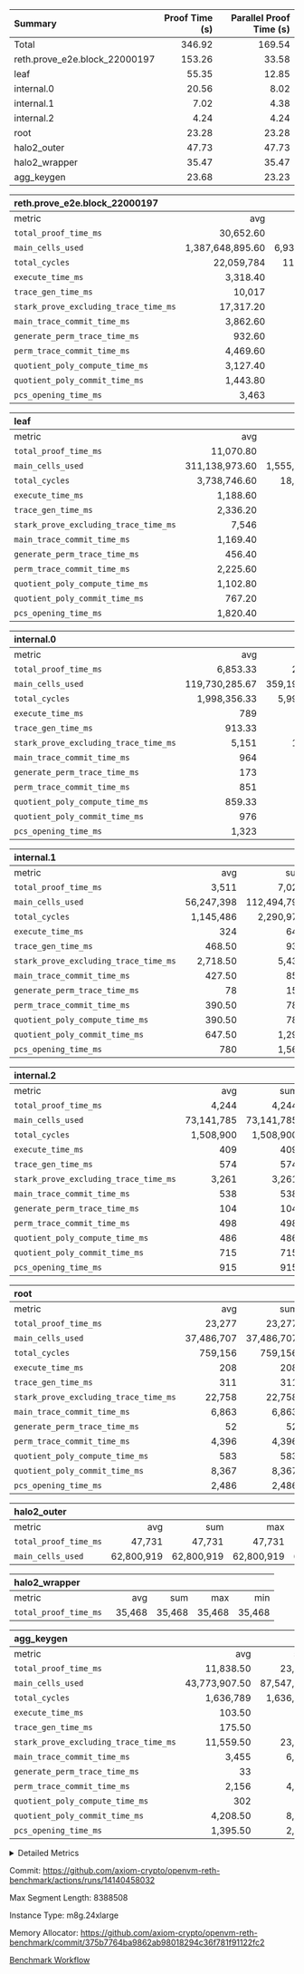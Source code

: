 | Summary | Proof Time (s) | Parallel Proof Time (s) |
|:---|---:|---:|
| Total |  346.92 |  169.54 |
| reth.prove_e2e.block_22000197 |  153.26 |  33.58 |
| leaf |  55.35 |  12.85 |
| internal.0 |  20.56 |  8.02 |
| internal.1 |  7.02 |  4.38 |
| internal.2 |  4.24 |  4.24 |
| root |  23.28 |  23.28 |
| halo2_outer |  47.73 |  47.73 |
| halo2_wrapper |  35.47 |  35.47 |
| agg_keygen |  23.68 |  23.23 |


| reth.prove_e2e.block_22000197 |||||
|:---|---:|---:|---:|---:|
|metric|avg|sum|max|min|
| `total_proof_time_ms ` |  30,652.60 |  153,263 |  33,579 |  25,826 |
| `main_cells_used     ` |  1,387,648,895.60 |  6,938,244,478 |  1,785,576,396 |  998,593,133 |
| `total_cycles        ` |  22,059,784 |  110,298,920 |  24,858,019 |  19,487,800 |
| `execute_time_ms     ` |  3,318.40 |  16,592 |  4,289 |  2,703 |
| `trace_gen_time_ms   ` |  10,017 |  50,085 |  10,793 |  8,777 |
| `stark_prove_excluding_trace_time_ms` |  17,317.20 |  86,586 |  20,208 |  14,346 |
| `main_trace_commit_time_ms` |  3,862.60 |  19,313 |  5,119 |  2,889 |
| `generate_perm_trace_time_ms` |  932.60 |  4,663 |  988 |  894 |
| `perm_trace_commit_time_ms` |  4,469.60 |  22,348 |  4,979 |  3,914 |
| `quotient_poly_compute_time_ms` |  3,127.40 |  15,637 |  4,208 |  2,171 |
| `quotient_poly_commit_time_ms` |  1,443.80 |  7,219 |  1,587 |  1,321 |
| `pcs_opening_time_ms ` |  3,463 |  17,315 |  3,618 |  3,115 |

| leaf |||||
|:---|---:|---:|---:|---:|
|metric|avg|sum|max|min|
| `total_proof_time_ms ` |  11,070.80 |  55,354 |  12,848 |  9,924 |
| `main_cells_used     ` |  311,138,973.60 |  1,555,694,868 |  397,408,878 |  250,686,195 |
| `total_cycles        ` |  3,738,746.60 |  18,693,733 |  4,686,452 |  3,077,063 |
| `execute_time_ms     ` |  1,188.60 |  5,943 |  1,442 |  1,003 |
| `trace_gen_time_ms   ` |  2,336.20 |  11,681 |  2,904 |  1,985 |
| `stark_prove_excluding_trace_time_ms` |  7,546 |  37,730 |  8,502 |  6,889 |
| `main_trace_commit_time_ms` |  1,169.40 |  5,847 |  1,368 |  1,026 |
| `generate_perm_trace_time_ms` |  456.40 |  2,282 |  514 |  398 |
| `perm_trace_commit_time_ms` |  2,225.60 |  11,128 |  2,549 |  2,003 |
| `quotient_poly_compute_time_ms` |  1,102.80 |  5,514 |  1,264 |  986 |
| `quotient_poly_commit_time_ms` |  767.20 |  3,836 |  827 |  727 |
| `pcs_opening_time_ms ` |  1,820.40 |  9,102 |  1,977 |  1,711 |

| internal.0 |||||
|:---|---:|---:|---:|---:|
|metric|avg|sum|max|min|
| `total_proof_time_ms ` |  6,853.33 |  20,560 |  8,018 |  4,526 |
| `main_cells_used     ` |  119,730,285.67 |  359,190,857 |  143,363,873 |  72,540,013 |
| `total_cycles        ` |  1,998,356.33 |  5,995,069 |  2,397,934 |  1,199,291 |
| `execute_time_ms     ` |  789 |  2,367 |  950 |  475 |
| `trace_gen_time_ms   ` |  913.33 |  2,740 |  1,087 |  567 |
| `stark_prove_excluding_trace_time_ms` |  5,151 |  15,453 |  5,988 |  3,484 |
| `main_trace_commit_time_ms` |  964 |  2,892 |  1,139 |  620 |
| `generate_perm_trace_time_ms` |  173 |  519 |  205 |  110 |
| `perm_trace_commit_time_ms` |  851 |  2,553 |  1,004 |  549 |
| `quotient_poly_compute_time_ms` |  859.33 |  2,578 |  1,008 |  562 |
| `quotient_poly_commit_time_ms` |  976 |  2,928 |  1,120 |  699 |
| `pcs_opening_time_ms ` |  1,323 |  3,969 |  1,519 |  939 |

| internal.1 |||||
|:---|---:|---:|---:|---:|
|metric|avg|sum|max|min|
| `total_proof_time_ms ` |  3,511 |  7,022 |  4,379 |  2,643 |
| `main_cells_used     ` |  56,247,398 |  112,494,796 |  75,026,985 |  37,467,811 |
| `total_cycles        ` |  1,145,486 |  2,290,972 |  1,532,174 |  758,798 |
| `execute_time_ms     ` |  324 |  648 |  436 |  212 |
| `trace_gen_time_ms   ` |  468.50 |  937 |  618 |  319 |
| `stark_prove_excluding_trace_time_ms` |  2,718.50 |  5,437 |  3,325 |  2,112 |
| `main_trace_commit_time_ms` |  427.50 |  855 |  540 |  315 |
| `generate_perm_trace_time_ms` |  78 |  156 |  105 |  51 |
| `perm_trace_commit_time_ms` |  390.50 |  781 |  491 |  290 |
| `quotient_poly_compute_time_ms` |  390.50 |  781 |  496 |  285 |
| `quotient_poly_commit_time_ms` |  647.50 |  1,295 |  759 |  536 |
| `pcs_opening_time_ms ` |  780 |  1,560 |  930 |  630 |

| internal.2 |||||
|:---|---:|---:|---:|---:|
|metric|avg|sum|max|min|
| `total_proof_time_ms ` |  4,244 |  4,244 |  4,244 |  4,244 |
| `main_cells_used     ` |  73,141,785 |  73,141,785 |  73,141,785 |  73,141,785 |
| `total_cycles        ` |  1,508,900 |  1,508,900 |  1,508,900 |  1,508,900 |
| `execute_time_ms     ` |  409 |  409 |  409 |  409 |
| `trace_gen_time_ms   ` |  574 |  574 |  574 |  574 |
| `stark_prove_excluding_trace_time_ms` |  3,261 |  3,261 |  3,261 |  3,261 |
| `main_trace_commit_time_ms` |  538 |  538 |  538 |  538 |
| `generate_perm_trace_time_ms` |  104 |  104 |  104 |  104 |
| `perm_trace_commit_time_ms` |  498 |  498 |  498 |  498 |
| `quotient_poly_compute_time_ms` |  486 |  486 |  486 |  486 |
| `quotient_poly_commit_time_ms` |  715 |  715 |  715 |  715 |
| `pcs_opening_time_ms ` |  915 |  915 |  915 |  915 |

| root |||||
|:---|---:|---:|---:|---:|
|metric|avg|sum|max|min|
| `total_proof_time_ms ` |  23,277 |  23,277 |  23,277 |  23,277 |
| `main_cells_used     ` |  37,486,707 |  37,486,707 |  37,486,707 |  37,486,707 |
| `total_cycles        ` |  759,156 |  759,156 |  759,156 |  759,156 |
| `execute_time_ms     ` |  208 |  208 |  208 |  208 |
| `trace_gen_time_ms   ` |  311 |  311 |  311 |  311 |
| `stark_prove_excluding_trace_time_ms` |  22,758 |  22,758 |  22,758 |  22,758 |
| `main_trace_commit_time_ms` |  6,863 |  6,863 |  6,863 |  6,863 |
| `generate_perm_trace_time_ms` |  52 |  52 |  52 |  52 |
| `perm_trace_commit_time_ms` |  4,396 |  4,396 |  4,396 |  4,396 |
| `quotient_poly_compute_time_ms` |  583 |  583 |  583 |  583 |
| `quotient_poly_commit_time_ms` |  8,367 |  8,367 |  8,367 |  8,367 |
| `pcs_opening_time_ms ` |  2,486 |  2,486 |  2,486 |  2,486 |

| halo2_outer |||||
|:---|---:|---:|---:|---:|
|metric|avg|sum|max|min|
| `total_proof_time_ms ` |  47,731 |  47,731 |  47,731 |  47,731 |
| `main_cells_used     ` |  62,800,919 |  62,800,919 |  62,800,919 |  62,800,919 |

| halo2_wrapper |||||
|:---|---:|---:|---:|---:|
|metric|avg|sum|max|min|
| `total_proof_time_ms ` |  35,468 |  35,468 |  35,468 |  35,468 |

| agg_keygen |||||
|:---|---:|---:|---:|---:|
|metric|avg|sum|max|min|
| `total_proof_time_ms ` |  11,838.50 |  23,677 |  23,229 |  448 |
| `main_cells_used     ` |  43,773,907.50 |  87,547,815 |  86,881,899 |  665,916 |
| `total_cycles        ` |  1,636,789 |  1,636,789 |  1,636,789 |  1,636,789 |
| `execute_time_ms     ` |  103.50 |  207 |  207 |  0 |
| `trace_gen_time_ms   ` |  175.50 |  351 |  324 |  27 |
| `stark_prove_excluding_trace_time_ms` |  11,559.50 |  23,119 |  22,698 |  421 |
| `main_trace_commit_time_ms` |  3,455 |  6,910 |  6,858 |  52 |
| `generate_perm_trace_time_ms` |  33 |  66 |  52 |  14 |
| `perm_trace_commit_time_ms` |  2,156 |  4,312 |  4,263 |  49 |
| `quotient_poly_compute_time_ms` |  302 |  604 |  575 |  29 |
| `quotient_poly_commit_time_ms` |  4,208.50 |  8,417 |  8,357 |  60 |
| `pcs_opening_time_ms ` |  1,395.50 |  2,791 |  2,577 |  214 |



<details>
<summary>Detailed Metrics</summary>

| air_name | block_number | quotient_deg | interactions | constraints |
| --- | --- | --- | --- | --- |
| AccessAdapterAir<16> | 22000197 | 2 | 5 | 12 | 
| AccessAdapterAir<2> | 22000197 | 2 | 5 | 12 | 
| AccessAdapterAir<32> | 22000197 | 2 | 5 | 12 | 
| AccessAdapterAir<4> | 22000197 | 2 | 5 | 12 | 
| AccessAdapterAir<8> | 22000197 | 2 | 5 | 12 | 
| BitwiseOperationLookupAir<8> | 22000197 | 2 | 2 | 4 | 
| KeccakVmAir | 22000197 | 2 | 321 | 4,513 | 
| MemoryMerkleAir<8> | 22000197 | 2 | 4 | 39 | 
| PersistentBoundaryAir<8> | 22000197 | 2 | 3 | 7 | 
| PhantomAir | 22000197 | 2 | 3 | 5 | 
| Poseidon2PeripheryAir<BabyBearParameters>, 1> | 22000197 | 2 | 1 | 286 | 
| ProgramAir | 22000197 | 1 | 1 | 4 | 
| RangeTupleCheckerAir<2> | 22000197 | 1 | 1 | 4 | 
| Rv32HintStoreAir | 22000197 | 2 | 18 | 28 | 
| Sha256VmAir | 22000197 | 2 | 50 | 663 | 
| VariableRangeCheckerAir | 22000197 | 1 | 1 | 4 | 
| VmAirWrapper<Rv32BaseAluAdapterAir, BaseAluCoreAir<4, 8> | 22000197 | 2 | 20 | 37 | 
| VmAirWrapper<Rv32BaseAluAdapterAir, LessThanCoreAir<4, 8> | 22000197 | 2 | 18 | 40 | 
| VmAirWrapper<Rv32BaseAluAdapterAir, ShiftCoreAir<4, 8> | 22000197 | 2 | 24 | 91 | 
| VmAirWrapper<Rv32BranchAdapterAir, BranchEqualCoreAir<4> | 22000197 | 2 | 11 | 20 | 
| VmAirWrapper<Rv32BranchAdapterAir, BranchLessThanCoreAir<4, 8> | 22000197 | 2 | 13 | 35 | 
| VmAirWrapper<Rv32CondRdWriteAdapterAir, Rv32JalLuiCoreAir> | 22000197 | 2 | 10 | 18 | 
| VmAirWrapper<Rv32HeapAdapterAir<2, 32, 32>, BaseAluCoreAir<32, 8> | 22000197 | 2 | 61 | 126 | 
| VmAirWrapper<Rv32HeapAdapterAir<2, 32, 32>, LessThanCoreAir<32, 8> | 22000197 | 2 | 31 | 129 | 
| VmAirWrapper<Rv32HeapAdapterAir<2, 32, 32>, MultiplicationCoreAir<32, 8> | 22000197 | 2 | 61 | 57 | 
| VmAirWrapper<Rv32HeapAdapterAir<2, 32, 32>, ShiftCoreAir<32, 8> | 22000197 | 2 | 79 | 2,161 | 
| VmAirWrapper<Rv32HeapBranchAdapterAir<2, 32>, BranchEqualCoreAir<32> | 22000197 | 2 | 20 | 55 | 
| VmAirWrapper<Rv32HeapBranchAdapterAir<2, 32>, BranchLessThanCoreAir<32, 8> | 22000197 | 2 | 22 | 126 | 
| VmAirWrapper<Rv32IsEqualModAdapterAir<2, 1, 32, 32>, ModularIsEqualCoreAir<32, 4, 8> | 22000197 | 2 | 25 | 225 | 
| VmAirWrapper<Rv32IsEqualModAdapterAir<2, 3, 16, 48>, ModularIsEqualCoreAir<48, 4, 8> | 22000197 | 2 | 41 | 333 | 
| VmAirWrapper<Rv32JalrAdapterAir, Rv32JalrCoreAir> | 22000197 | 2 | 16 | 20 | 
| VmAirWrapper<Rv32LoadStoreAdapterAir, LoadSignExtendCoreAir<4, 8> | 22000197 | 2 | 18 | 33 | 
| VmAirWrapper<Rv32LoadStoreAdapterAir, LoadStoreCoreAir<4> | 22000197 | 2 | 17 | 40 | 
| VmAirWrapper<Rv32MultAdapterAir, DivRemCoreAir<4, 8> | 22000197 | 2 | 25 | 84 | 
| VmAirWrapper<Rv32MultAdapterAir, MulHCoreAir<4, 8> | 22000197 | 2 | 24 | 31 | 
| VmAirWrapper<Rv32MultAdapterAir, MultiplicationCoreAir<4, 8> | 22000197 | 2 | 19 | 19 | 
| VmAirWrapper<Rv32RdWriteAdapterAir, Rv32AuipcCoreAir> | 22000197 | 2 | 12 | 14 | 
| VmAirWrapper<Rv32VecHeapAdapterAir<1, 2, 2, 32, 32>, FieldExpressionCoreAir> | 22000197 | 2 | 415 | 480 | 
| VmAirWrapper<Rv32VecHeapAdapterAir<1, 6, 6, 16, 16>, FieldExpressionCoreAir> | 22000197 | 2 | 832 | 921 | 
| VmAirWrapper<Rv32VecHeapAdapterAir<2, 1, 1, 32, 32>, FieldExpressionCoreAir> | 22000197 | 2 | 158 | 190 | 
| VmAirWrapper<Rv32VecHeapAdapterAir<2, 2, 2, 32, 32>, FieldExpressionCoreAir> | 22000197 | 2 | 428 | 457 | 
| VmAirWrapper<Rv32VecHeapAdapterAir<2, 3, 3, 16, 16>, FieldExpressionCoreAir> | 22000197 | 2 | 246 | 288 | 
| VmAirWrapper<Rv32VecHeapAdapterAir<2, 6, 6, 16, 16>, FieldExpressionCoreAir> | 22000197 | 2 | 668 | 701 | 
| VmConnectorAir | 22000197 | 2 | 5 | 11 | 

| block_number | execute_time_ms |
| --- | --- |
| 22000197 | 210 | 

| group | air_name | block_number | rows | quotient_deg | prep_cols | perm_cols | main_cols | interactions | constraints | cells |
| --- | --- | --- | --- | --- | --- | --- | --- | --- | --- | --- |
| agg_keygen | AccessAdapterAir<16> | 22000197 |  | 2 |  |  |  | 5 | 12 |  | 
| agg_keygen | AccessAdapterAir<2> | 22000197 | 524,288 | 8 |  | 16 | 11 | 5 | 12 | 14,155,776 | 
| agg_keygen | AccessAdapterAir<32> | 22000197 |  | 2 |  |  |  | 5 | 12 |  | 
| agg_keygen | AccessAdapterAir<4> | 22000197 | 262,144 | 8 |  | 16 | 13 | 5 | 12 | 7,602,176 | 
| agg_keygen | AccessAdapterAir<8> | 22000197 | 8,192 | 8 |  | 16 | 17 | 5 | 12 | 270,336 | 
| agg_keygen | BitwiseOperationLookupAir<8> | 22000197 |  | 2 |  |  |  | 2 | 4 |  | 
| agg_keygen | FriReducedOpeningAir | 22000197 | 524,288 | 8 |  | 84 | 27 | 39 | 71 | 58,195,968 | 
| agg_keygen | JalRangeCheckAir | 22000197 | 65,536 | 8 |  | 28 | 12 | 9 | 14 | 2,621,440 | 
| agg_keygen | MemoryMerkleAir<8> | 22000197 |  | 2 |  |  |  | 4 | 39 |  | 
| agg_keygen | NativePoseidon2Air<BabyBearParameters>, 1> | 22000197 | 65,536 | 8 |  | 312 | 398 | 136 | 572 | 46,530,560 | 
| agg_keygen | PersistentBoundaryAir<8> | 22000197 |  | 2 |  |  |  | 3 | 7 |  | 
| agg_keygen | PhantomAir | 22000197 | 32,768 | 4 |  | 12 | 6 | 3 | 5 | 589,824 | 
| agg_keygen | Poseidon2PeripheryAir<BabyBearParameters>, 1> | 22000197 |  | 2 |  |  |  | 1 | 286 |  | 
| agg_keygen | ProgramAir | 22000197 | 131,072 | 1 |  | 8 | 10 | 1 | 4 | 2,359,296 | 
| agg_keygen | RangeTupleCheckerAir<2> | 22000197 |  | 1 |  |  |  | 1 | 4 |  | 
| agg_keygen | Rv32HintStoreAir | 22000197 |  | 2 |  |  |  | 18 | 28 |  | 
| agg_keygen | VariableRangeCheckerAir | 22000197 | 262,144 | 1 | 2 | 8 | 1 | 1 | 4 | 2,359,296 | 
| agg_keygen | VmAirWrapper<AluNativeAdapterAir, FieldArithmeticCoreAir> | 22000197 | 1,048,576 | 8 |  | 36 | 29 | 15 | 27 | 68,157,440 | 
| agg_keygen | VmAirWrapper<BranchNativeAdapterAir, BranchEqualCoreAir<1> | 22000197 | 262,144 | 8 |  | 28 | 23 | 11 | 25 | 13,369,344 | 
| agg_keygen | VmAirWrapper<NativeAdapterAir<2, 0>, PublicValuesCoreAir> | 22000197 | 64 | 8 |  | 28 | 27 | 11 | 30 | 3,520 | 
| agg_keygen | VmAirWrapper<NativeLoadStoreAdapterAir<1>, NativeLoadStoreCoreAir<1> | 22000197 | 524,288 | 8 |  | 40 | 21 | 15 | 20 | 31,981,568 | 
| agg_keygen | VmAirWrapper<NativeLoadStoreAdapterAir<4>, NativeLoadStoreCoreAir<4> | 22000197 | 131,072 | 8 |  | 40 | 27 | 15 | 20 | 8,781,824 | 
| agg_keygen | VmAirWrapper<NativeVectorizedAdapterAir<4>, FieldExtensionCoreAir> | 22000197 | 131,072 | 8 |  | 36 | 38 | 15 | 27 | 9,699,328 | 
| agg_keygen | VmAirWrapper<Rv32BaseAluAdapterAir, BaseAluCoreAir<4, 8> | 22000197 |  | 2 |  |  |  | 20 | 37 |  | 
| agg_keygen | VmAirWrapper<Rv32BaseAluAdapterAir, LessThanCoreAir<4, 8> | 22000197 |  | 2 |  |  |  | 18 | 40 |  | 
| agg_keygen | VmAirWrapper<Rv32BaseAluAdapterAir, ShiftCoreAir<4, 8> | 22000197 |  | 2 |  |  |  | 24 | 91 |  | 
| agg_keygen | VmAirWrapper<Rv32BranchAdapterAir, BranchEqualCoreAir<4> | 22000197 |  | 2 |  |  |  | 11 | 20 |  | 
| agg_keygen | VmAirWrapper<Rv32BranchAdapterAir, BranchLessThanCoreAir<4, 8> | 22000197 |  | 2 |  |  |  | 13 | 35 |  | 
| agg_keygen | VmAirWrapper<Rv32CondRdWriteAdapterAir, Rv32JalLuiCoreAir> | 22000197 |  | 2 |  |  |  | 10 | 18 |  | 
| agg_keygen | VmAirWrapper<Rv32JalrAdapterAir, Rv32JalrCoreAir> | 22000197 |  | 2 |  |  |  | 16 | 20 |  | 
| agg_keygen | VmAirWrapper<Rv32LoadStoreAdapterAir, LoadSignExtendCoreAir<4, 8> | 22000197 |  | 2 |  |  |  | 18 | 33 |  | 
| agg_keygen | VmAirWrapper<Rv32LoadStoreAdapterAir, LoadStoreCoreAir<4> | 22000197 |  | 2 |  |  |  | 17 | 40 |  | 
| agg_keygen | VmAirWrapper<Rv32MultAdapterAir, DivRemCoreAir<4, 8> | 22000197 |  | 2 |  |  |  | 25 | 84 |  | 
| agg_keygen | VmAirWrapper<Rv32MultAdapterAir, MulHCoreAir<4, 8> | 22000197 |  | 2 |  |  |  | 24 | 31 |  | 
| agg_keygen | VmAirWrapper<Rv32MultAdapterAir, MultiplicationCoreAir<4, 8> | 22000197 |  | 2 |  |  |  | 19 | 19 |  | 
| agg_keygen | VmAirWrapper<Rv32RdWriteAdapterAir, Rv32AuipcCoreAir> | 22000197 |  | 2 |  |  |  | 12 | 14 |  | 
| agg_keygen | VmConnectorAir | 22000197 | 2 | 8 | 1 | 16 | 5 | 5 | 11 | 42 | 
| agg_keygen | VolatileBoundaryAir | 22000197 | 131,072 | 8 |  | 20 | 12 | 7 | 19 | 4,194,304 | 

| group | air_name | block_number | idx | rows | prep_cols | perm_cols | main_cols | cells |
| --- | --- | --- | --- | --- | --- | --- | --- | --- |
| internal.0 | AccessAdapterAir<2> | 22000197 | 0 | 1,048,576 |  | 12 | 11 | 24,117,248 | 
| internal.0 | AccessAdapterAir<2> | 22000197 | 1 | 1,048,576 |  | 12 | 11 | 24,117,248 | 
| internal.0 | AccessAdapterAir<2> | 22000197 | 2 | 524,288 |  | 12 | 11 | 12,058,624 | 
| internal.0 | AccessAdapterAir<4> | 22000197 | 0 | 262,144 |  | 12 | 13 | 6,553,600 | 
| internal.0 | AccessAdapterAir<4> | 22000197 | 1 | 262,144 |  | 12 | 13 | 6,553,600 | 
| internal.0 | AccessAdapterAir<4> | 22000197 | 2 | 262,144 |  | 12 | 13 | 6,553,600 | 
| internal.0 | AccessAdapterAir<8> | 22000197 | 0 | 8,192 |  | 12 | 17 | 237,568 | 
| internal.0 | AccessAdapterAir<8> | 22000197 | 1 | 8,192 |  | 12 | 17 | 237,568 | 
| internal.0 | AccessAdapterAir<8> | 22000197 | 2 | 4,096 |  | 12 | 17 | 118,784 | 
| internal.0 | FriReducedOpeningAir | 22000197 | 0 | 1,048,576 |  | 44 | 27 | 74,448,896 | 
| internal.0 | FriReducedOpeningAir | 22000197 | 1 | 1,048,576 |  | 44 | 27 | 74,448,896 | 
| internal.0 | FriReducedOpeningAir | 22000197 | 2 | 524,288 |  | 44 | 27 | 37,224,448 | 
| internal.0 | JalRangeCheckAir | 22000197 | 0 | 131,072 |  | 16 | 12 | 3,670,016 | 
| internal.0 | JalRangeCheckAir | 22000197 | 1 | 131,072 |  | 16 | 12 | 3,670,016 | 
| internal.0 | JalRangeCheckAir | 22000197 | 2 | 65,536 |  | 16 | 12 | 1,835,008 | 
| internal.0 | NativePoseidon2Air<BabyBearParameters>, 1> | 22000197 | 0 | 262,144 |  | 160 | 398 | 146,276,352 | 
| internal.0 | NativePoseidon2Air<BabyBearParameters>, 1> | 22000197 | 1 | 262,144 |  | 160 | 398 | 146,276,352 | 
| internal.0 | NativePoseidon2Air<BabyBearParameters>, 1> | 22000197 | 2 | 131,072 |  | 160 | 398 | 73,138,176 | 
| internal.0 | PhantomAir | 22000197 | 0 | 65,536 |  | 8 | 6 | 917,504 | 
| internal.0 | PhantomAir | 22000197 | 1 | 65,536 |  | 8 | 6 | 917,504 | 
| internal.0 | PhantomAir | 22000197 | 2 | 32,768 |  | 8 | 6 | 458,752 | 
| internal.0 | ProgramAir | 22000197 | 0 | 131,072 |  | 8 | 10 | 2,359,296 | 
| internal.0 | ProgramAir | 22000197 | 1 | 131,072 |  | 8 | 10 | 2,359,296 | 
| internal.0 | ProgramAir | 22000197 | 2 | 131,072 |  | 8 | 10 | 2,359,296 | 
| internal.0 | VariableRangeCheckerAir | 22000197 | 0 | 262,144 | 2 | 8 | 1 | 2,359,296 | 
| internal.0 | VariableRangeCheckerAir | 22000197 | 1 | 262,144 | 2 | 8 | 1 | 2,359,296 | 
| internal.0 | VariableRangeCheckerAir | 22000197 | 2 | 262,144 | 2 | 8 | 1 | 2,359,296 | 
| internal.0 | VmAirWrapper<AluNativeAdapterAir, FieldArithmeticCoreAir> | 22000197 | 0 | 2,097,152 |  | 20 | 29 | 102,760,448 | 
| internal.0 | VmAirWrapper<AluNativeAdapterAir, FieldArithmeticCoreAir> | 22000197 | 1 | 2,097,152 |  | 20 | 29 | 102,760,448 | 
| internal.0 | VmAirWrapper<AluNativeAdapterAir, FieldArithmeticCoreAir> | 22000197 | 2 | 1,048,576 |  | 20 | 29 | 51,380,224 | 
| internal.0 | VmAirWrapper<BranchNativeAdapterAir, BranchEqualCoreAir<1> | 22000197 | 0 | 262,144 |  | 16 | 23 | 10,223,616 | 
| internal.0 | VmAirWrapper<BranchNativeAdapterAir, BranchEqualCoreAir<1> | 22000197 | 1 | 262,144 |  | 16 | 23 | 10,223,616 | 
| internal.0 | VmAirWrapper<BranchNativeAdapterAir, BranchEqualCoreAir<1> | 22000197 | 2 | 131,072 |  | 16 | 23 | 5,111,808 | 
| internal.0 | VmAirWrapper<NativeAdapterAir<2, 0>, PublicValuesCoreAir> | 22000197 | 0 | 64 |  | 16 | 23 | 2,496 | 
| internal.0 | VmAirWrapper<NativeAdapterAir<2, 0>, PublicValuesCoreAir> | 22000197 | 1 | 64 |  | 16 | 23 | 2,496 | 
| internal.0 | VmAirWrapper<NativeAdapterAir<2, 0>, PublicValuesCoreAir> | 22000197 | 2 | 64 |  | 16 | 23 | 2,496 | 
| internal.0 | VmAirWrapper<NativeLoadStoreAdapterAir<1>, NativeLoadStoreCoreAir<1> | 22000197 | 0 | 524,288 |  | 24 | 21 | 23,592,960 | 
| internal.0 | VmAirWrapper<NativeLoadStoreAdapterAir<1>, NativeLoadStoreCoreAir<1> | 22000197 | 1 | 524,288 |  | 24 | 21 | 23,592,960 | 
| internal.0 | VmAirWrapper<NativeLoadStoreAdapterAir<1>, NativeLoadStoreCoreAir<1> | 22000197 | 2 | 262,144 |  | 24 | 21 | 11,796,480 | 
| internal.0 | VmAirWrapper<NativeLoadStoreAdapterAir<4>, NativeLoadStoreCoreAir<4> | 22000197 | 0 | 262,144 |  | 24 | 27 | 13,369,344 | 
| internal.0 | VmAirWrapper<NativeLoadStoreAdapterAir<4>, NativeLoadStoreCoreAir<4> | 22000197 | 1 | 262,144 |  | 24 | 27 | 13,369,344 | 
| internal.0 | VmAirWrapper<NativeLoadStoreAdapterAir<4>, NativeLoadStoreCoreAir<4> | 22000197 | 2 | 131,072 |  | 24 | 27 | 6,684,672 | 
| internal.0 | VmAirWrapper<NativeVectorizedAdapterAir<4>, FieldExtensionCoreAir> | 22000197 | 0 | 262,144 |  | 20 | 38 | 15,204,352 | 
| internal.0 | VmAirWrapper<NativeVectorizedAdapterAir<4>, FieldExtensionCoreAir> | 22000197 | 1 | 262,144 |  | 20 | 38 | 15,204,352 | 
| internal.0 | VmAirWrapper<NativeVectorizedAdapterAir<4>, FieldExtensionCoreAir> | 22000197 | 2 | 131,072 |  | 20 | 38 | 7,602,176 | 
| internal.0 | VmConnectorAir | 22000197 | 0 | 2 | 1 | 12 | 5 | 34 | 
| internal.0 | VmConnectorAir | 22000197 | 1 | 2 | 1 | 12 | 5 | 34 | 
| internal.0 | VmConnectorAir | 22000197 | 2 | 2 | 1 | 12 | 5 | 34 | 
| internal.0 | VolatileBoundaryAir | 22000197 | 0 | 262,144 |  | 12 | 12 | 6,291,456 | 
| internal.0 | VolatileBoundaryAir | 22000197 | 1 | 262,144 |  | 12 | 12 | 6,291,456 | 
| internal.0 | VolatileBoundaryAir | 22000197 | 2 | 262,144 |  | 12 | 12 | 6,291,456 | 
| internal.1 | AccessAdapterAir<2> | 22000197 | 3 | 524,288 |  | 12 | 11 | 12,058,624 | 
| internal.1 | AccessAdapterAir<2> | 22000197 | 4 | 262,144 |  | 12 | 11 | 6,029,312 | 
| internal.1 | AccessAdapterAir<4> | 22000197 | 3 | 262,144 |  | 12 | 13 | 6,553,600 | 
| internal.1 | AccessAdapterAir<4> | 22000197 | 4 | 131,072 |  | 12 | 13 | 3,276,800 | 
| internal.1 | AccessAdapterAir<8> | 22000197 | 3 | 8,192 |  | 12 | 17 | 237,568 | 
| internal.1 | AccessAdapterAir<8> | 22000197 | 4 | 4,096 |  | 12 | 17 | 118,784 | 
| internal.1 | FriReducedOpeningAir | 22000197 | 3 | 262,144 |  | 44 | 27 | 18,612,224 | 
| internal.1 | FriReducedOpeningAir | 22000197 | 4 | 131,072 |  | 44 | 27 | 9,306,112 | 
| internal.1 | JalRangeCheckAir | 22000197 | 3 | 65,536 |  | 16 | 12 | 1,835,008 | 
| internal.1 | JalRangeCheckAir | 22000197 | 4 | 32,768 |  | 16 | 12 | 917,504 | 
| internal.1 | NativePoseidon2Air<BabyBearParameters>, 1> | 22000197 | 3 | 65,536 |  | 160 | 398 | 36,569,088 | 
| internal.1 | NativePoseidon2Air<BabyBearParameters>, 1> | 22000197 | 4 | 32,768 |  | 160 | 398 | 18,284,544 | 
| internal.1 | PhantomAir | 22000197 | 3 | 16,384 |  | 8 | 6 | 229,376 | 
| internal.1 | PhantomAir | 22000197 | 4 | 8,192 |  | 8 | 6 | 114,688 | 
| internal.1 | ProgramAir | 22000197 | 3 | 131,072 |  | 8 | 10 | 2,359,296 | 
| internal.1 | ProgramAir | 22000197 | 4 | 131,072 |  | 8 | 10 | 2,359,296 | 
| internal.1 | VariableRangeCheckerAir | 22000197 | 3 | 262,144 | 2 | 8 | 1 | 2,359,296 | 
| internal.1 | VariableRangeCheckerAir | 22000197 | 4 | 262,144 | 2 | 8 | 1 | 2,359,296 | 
| internal.1 | VmAirWrapper<AluNativeAdapterAir, FieldArithmeticCoreAir> | 22000197 | 3 | 1,048,576 |  | 20 | 29 | 51,380,224 | 
| internal.1 | VmAirWrapper<AluNativeAdapterAir, FieldArithmeticCoreAir> | 22000197 | 4 | 524,288 |  | 20 | 29 | 25,690,112 | 
| internal.1 | VmAirWrapper<BranchNativeAdapterAir, BranchEqualCoreAir<1> | 22000197 | 3 | 262,144 |  | 16 | 23 | 10,223,616 | 
| internal.1 | VmAirWrapper<BranchNativeAdapterAir, BranchEqualCoreAir<1> | 22000197 | 4 | 131,072 |  | 16 | 23 | 5,111,808 | 
| internal.1 | VmAirWrapper<NativeAdapterAir<2, 0>, PublicValuesCoreAir> | 22000197 | 3 | 64 |  | 16 | 23 | 2,496 | 
| internal.1 | VmAirWrapper<NativeAdapterAir<2, 0>, PublicValuesCoreAir> | 22000197 | 4 | 64 |  | 16 | 23 | 2,496 | 
| internal.1 | VmAirWrapper<NativeLoadStoreAdapterAir<1>, NativeLoadStoreCoreAir<1> | 22000197 | 3 | 524,288 |  | 24 | 21 | 23,592,960 | 
| internal.1 | VmAirWrapper<NativeLoadStoreAdapterAir<1>, NativeLoadStoreCoreAir<1> | 22000197 | 4 | 262,144 |  | 24 | 21 | 11,796,480 | 
| internal.1 | VmAirWrapper<NativeLoadStoreAdapterAir<4>, NativeLoadStoreCoreAir<4> | 22000197 | 3 | 131,072 |  | 24 | 27 | 6,684,672 | 
| internal.1 | VmAirWrapper<NativeLoadStoreAdapterAir<4>, NativeLoadStoreCoreAir<4> | 22000197 | 4 | 65,536 |  | 24 | 27 | 3,342,336 | 
| internal.1 | VmAirWrapper<NativeVectorizedAdapterAir<4>, FieldExtensionCoreAir> | 22000197 | 3 | 131,072 |  | 20 | 38 | 7,602,176 | 
| internal.1 | VmAirWrapper<NativeVectorizedAdapterAir<4>, FieldExtensionCoreAir> | 22000197 | 4 | 65,536 |  | 20 | 38 | 3,801,088 | 
| internal.1 | VmConnectorAir | 22000197 | 3 | 2 | 1 | 12 | 5 | 34 | 
| internal.1 | VmConnectorAir | 22000197 | 4 | 2 | 1 | 12 | 5 | 34 | 
| internal.1 | VolatileBoundaryAir | 22000197 | 3 | 131,072 |  | 12 | 12 | 3,145,728 | 
| internal.1 | VolatileBoundaryAir | 22000197 | 4 | 131,072 |  | 12 | 12 | 3,145,728 | 
| internal.2 | AccessAdapterAir<2> | 22000197 | 5 | 524,288 |  | 12 | 11 | 12,058,624 | 
| internal.2 | AccessAdapterAir<4> | 22000197 | 5 | 262,144 |  | 12 | 13 | 6,553,600 | 
| internal.2 | AccessAdapterAir<8> | 22000197 | 5 | 8,192 |  | 12 | 17 | 237,568 | 
| internal.2 | FriReducedOpeningAir | 22000197 | 5 | 262,144 |  | 44 | 27 | 18,612,224 | 
| internal.2 | JalRangeCheckAir | 22000197 | 5 | 65,536 |  | 16 | 12 | 1,835,008 | 
| internal.2 | NativePoseidon2Air<BabyBearParameters>, 1> | 22000197 | 5 | 65,536 |  | 160 | 398 | 36,569,088 | 
| internal.2 | PhantomAir | 22000197 | 5 | 16,384 |  | 8 | 6 | 229,376 | 
| internal.2 | ProgramAir | 22000197 | 5 | 131,072 |  | 8 | 10 | 2,359,296 | 
| internal.2 | VariableRangeCheckerAir | 22000197 | 5 | 262,144 | 2 | 8 | 1 | 2,359,296 | 
| internal.2 | VmAirWrapper<AluNativeAdapterAir, FieldArithmeticCoreAir> | 22000197 | 5 | 1,048,576 |  | 20 | 29 | 51,380,224 | 
| internal.2 | VmAirWrapper<BranchNativeAdapterAir, BranchEqualCoreAir<1> | 22000197 | 5 | 262,144 |  | 16 | 23 | 10,223,616 | 
| internal.2 | VmAirWrapper<NativeAdapterAir<2, 0>, PublicValuesCoreAir> | 22000197 | 5 | 64 |  | 16 | 23 | 2,496 | 
| internal.2 | VmAirWrapper<NativeLoadStoreAdapterAir<1>, NativeLoadStoreCoreAir<1> | 22000197 | 5 | 524,288 |  | 24 | 21 | 23,592,960 | 
| internal.2 | VmAirWrapper<NativeLoadStoreAdapterAir<4>, NativeLoadStoreCoreAir<4> | 22000197 | 5 | 131,072 |  | 24 | 27 | 6,684,672 | 
| internal.2 | VmAirWrapper<NativeVectorizedAdapterAir<4>, FieldExtensionCoreAir> | 22000197 | 5 | 131,072 |  | 20 | 38 | 7,602,176 | 
| internal.2 | VmConnectorAir | 22000197 | 5 | 2 | 1 | 12 | 5 | 34 | 
| internal.2 | VolatileBoundaryAir | 22000197 | 5 | 131,072 |  | 12 | 12 | 3,145,728 | 
| leaf | AccessAdapterAir<2> | 22000197 | 0 | 2,097,152 |  | 16 | 11 | 56,623,104 | 
| leaf | AccessAdapterAir<2> | 22000197 | 1 | 2,097,152 |  | 16 | 11 | 56,623,104 | 
| leaf | AccessAdapterAir<2> | 22000197 | 2 | 2,097,152 |  | 16 | 11 | 56,623,104 | 
| leaf | AccessAdapterAir<2> | 22000197 | 3 | 2,097,152 |  | 16 | 11 | 56,623,104 | 
| leaf | AccessAdapterAir<2> | 22000197 | 4 | 2,097,152 |  | 16 | 11 | 56,623,104 | 
| leaf | AccessAdapterAir<4> | 22000197 | 0 | 1,048,576 |  | 16 | 13 | 30,408,704 | 
| leaf | AccessAdapterAir<4> | 22000197 | 1 | 1,048,576 |  | 16 | 13 | 30,408,704 | 
| leaf | AccessAdapterAir<4> | 22000197 | 2 | 1,048,576 |  | 16 | 13 | 30,408,704 | 
| leaf | AccessAdapterAir<4> | 22000197 | 3 | 1,048,576 |  | 16 | 13 | 30,408,704 | 
| leaf | AccessAdapterAir<4> | 22000197 | 4 | 1,048,576 |  | 16 | 13 | 30,408,704 | 
| leaf | AccessAdapterAir<8> | 22000197 | 0 | 32,768 |  | 16 | 17 | 1,081,344 | 
| leaf | AccessAdapterAir<8> | 22000197 | 1 | 32,768 |  | 16 | 17 | 1,081,344 | 
| leaf | AccessAdapterAir<8> | 22000197 | 2 | 32,768 |  | 16 | 17 | 1,081,344 | 
| leaf | AccessAdapterAir<8> | 22000197 | 3 | 65,536 |  | 16 | 17 | 2,162,688 | 
| leaf | AccessAdapterAir<8> | 22000197 | 4 | 65,536 |  | 16 | 17 | 2,162,688 | 
| leaf | FriReducedOpeningAir | 22000197 | 0 | 4,194,304 |  | 84 | 27 | 465,567,744 | 
| leaf | FriReducedOpeningAir | 22000197 | 1 | 4,194,304 |  | 84 | 27 | 465,567,744 | 
| leaf | FriReducedOpeningAir | 22000197 | 2 | 4,194,304 |  | 84 | 27 | 465,567,744 | 
| leaf | FriReducedOpeningAir | 22000197 | 3 | 4,194,304 |  | 84 | 27 | 465,567,744 | 
| leaf | FriReducedOpeningAir | 22000197 | 4 | 4,194,304 |  | 84 | 27 | 465,567,744 | 
| leaf | JalRangeCheckAir | 22000197 | 0 | 65,536 |  | 28 | 12 | 2,621,440 | 
| leaf | JalRangeCheckAir | 22000197 | 1 | 65,536 |  | 28 | 12 | 2,621,440 | 
| leaf | JalRangeCheckAir | 22000197 | 2 | 65,536 |  | 28 | 12 | 2,621,440 | 
| leaf | JalRangeCheckAir | 22000197 | 3 | 65,536 |  | 28 | 12 | 2,621,440 | 
| leaf | JalRangeCheckAir | 22000197 | 4 | 131,072 |  | 28 | 12 | 5,242,880 | 
| leaf | NativePoseidon2Air<BabyBearParameters>, 1> | 22000197 | 0 | 262,144 |  | 312 | 398 | 186,122,240 | 
| leaf | NativePoseidon2Air<BabyBearParameters>, 1> | 22000197 | 1 | 262,144 |  | 312 | 398 | 186,122,240 | 
| leaf | NativePoseidon2Air<BabyBearParameters>, 1> | 22000197 | 2 | 262,144 |  | 312 | 398 | 186,122,240 | 
| leaf | NativePoseidon2Air<BabyBearParameters>, 1> | 22000197 | 3 | 524,288 |  | 312 | 398 | 372,244,480 | 
| leaf | NativePoseidon2Air<BabyBearParameters>, 1> | 22000197 | 4 | 524,288 |  | 312 | 398 | 372,244,480 | 
| leaf | PhantomAir | 22000197 | 0 | 32,768 |  | 12 | 6 | 589,824 | 
| leaf | PhantomAir | 22000197 | 1 | 32,768 |  | 12 | 6 | 589,824 | 
| leaf | PhantomAir | 22000197 | 2 | 32,768 |  | 12 | 6 | 589,824 | 
| leaf | PhantomAir | 22000197 | 3 | 32,768 |  | 12 | 6 | 589,824 | 
| leaf | PhantomAir | 22000197 | 4 | 32,768 |  | 12 | 6 | 589,824 | 
| leaf | ProgramAir | 22000197 | 0 | 2,097,152 |  | 8 | 10 | 37,748,736 | 
| leaf | ProgramAir | 22000197 | 1 | 2,097,152 |  | 8 | 10 | 37,748,736 | 
| leaf | ProgramAir | 22000197 | 2 | 2,097,152 |  | 8 | 10 | 37,748,736 | 
| leaf | ProgramAir | 22000197 | 3 | 2,097,152 |  | 8 | 10 | 37,748,736 | 
| leaf | ProgramAir | 22000197 | 4 | 2,097,152 |  | 8 | 10 | 37,748,736 | 
| leaf | VariableRangeCheckerAir | 22000197 | 0 | 262,144 | 2 | 8 | 1 | 2,359,296 | 
| leaf | VariableRangeCheckerAir | 22000197 | 1 | 262,144 | 2 | 8 | 1 | 2,359,296 | 
| leaf | VariableRangeCheckerAir | 22000197 | 2 | 262,144 | 2 | 8 | 1 | 2,359,296 | 
| leaf | VariableRangeCheckerAir | 22000197 | 3 | 262,144 | 2 | 8 | 1 | 2,359,296 | 
| leaf | VariableRangeCheckerAir | 22000197 | 4 | 262,144 | 2 | 8 | 1 | 2,359,296 | 
| leaf | VmAirWrapper<AluNativeAdapterAir, FieldArithmeticCoreAir> | 22000197 | 0 | 2,097,152 |  | 36 | 29 | 136,314,880 | 
| leaf | VmAirWrapper<AluNativeAdapterAir, FieldArithmeticCoreAir> | 22000197 | 1 | 2,097,152 |  | 36 | 29 | 136,314,880 | 
| leaf | VmAirWrapper<AluNativeAdapterAir, FieldArithmeticCoreAir> | 22000197 | 2 | 2,097,152 |  | 36 | 29 | 136,314,880 | 
| leaf | VmAirWrapper<AluNativeAdapterAir, FieldArithmeticCoreAir> | 22000197 | 3 | 4,194,304 |  | 36 | 29 | 272,629,760 | 
| leaf | VmAirWrapper<AluNativeAdapterAir, FieldArithmeticCoreAir> | 22000197 | 4 | 4,194,304 |  | 36 | 29 | 272,629,760 | 
| leaf | VmAirWrapper<BranchNativeAdapterAir, BranchEqualCoreAir<1> | 22000197 | 0 | 524,288 |  | 28 | 23 | 26,738,688 | 
| leaf | VmAirWrapper<BranchNativeAdapterAir, BranchEqualCoreAir<1> | 22000197 | 1 | 524,288 |  | 28 | 23 | 26,738,688 | 
| leaf | VmAirWrapper<BranchNativeAdapterAir, BranchEqualCoreAir<1> | 22000197 | 2 | 524,288 |  | 28 | 23 | 26,738,688 | 
| leaf | VmAirWrapper<BranchNativeAdapterAir, BranchEqualCoreAir<1> | 22000197 | 3 | 1,048,576 |  | 28 | 23 | 53,477,376 | 
| leaf | VmAirWrapper<BranchNativeAdapterAir, BranchEqualCoreAir<1> | 22000197 | 4 | 1,048,576 |  | 28 | 23 | 53,477,376 | 
| leaf | VmAirWrapper<NativeAdapterAir<2, 0>, PublicValuesCoreAir> | 22000197 | 0 | 64 |  | 28 | 27 | 3,520 | 
| leaf | VmAirWrapper<NativeAdapterAir<2, 0>, PublicValuesCoreAir> | 22000197 | 1 | 64 |  | 28 | 27 | 3,520 | 
| leaf | VmAirWrapper<NativeAdapterAir<2, 0>, PublicValuesCoreAir> | 22000197 | 2 | 64 |  | 28 | 27 | 3,520 | 
| leaf | VmAirWrapper<NativeAdapterAir<2, 0>, PublicValuesCoreAir> | 22000197 | 3 | 64 |  | 28 | 27 | 3,520 | 
| leaf | VmAirWrapper<NativeAdapterAir<2, 0>, PublicValuesCoreAir> | 22000197 | 4 | 64 |  | 28 | 27 | 3,520 | 
| leaf | VmAirWrapper<NativeLoadStoreAdapterAir<1>, NativeLoadStoreCoreAir<1> | 22000197 | 0 | 1,048,576 |  | 40 | 21 | 63,963,136 | 
| leaf | VmAirWrapper<NativeLoadStoreAdapterAir<1>, NativeLoadStoreCoreAir<1> | 22000197 | 1 | 1,048,576 |  | 40 | 21 | 63,963,136 | 
| leaf | VmAirWrapper<NativeLoadStoreAdapterAir<1>, NativeLoadStoreCoreAir<1> | 22000197 | 2 | 1,048,576 |  | 40 | 21 | 63,963,136 | 
| leaf | VmAirWrapper<NativeLoadStoreAdapterAir<1>, NativeLoadStoreCoreAir<1> | 22000197 | 3 | 1,048,576 |  | 40 | 21 | 63,963,136 | 
| leaf | VmAirWrapper<NativeLoadStoreAdapterAir<1>, NativeLoadStoreCoreAir<1> | 22000197 | 4 | 1,048,576 |  | 40 | 21 | 63,963,136 | 
| leaf | VmAirWrapper<NativeLoadStoreAdapterAir<4>, NativeLoadStoreCoreAir<4> | 22000197 | 0 | 262,144 |  | 40 | 27 | 17,563,648 | 
| leaf | VmAirWrapper<NativeLoadStoreAdapterAir<4>, NativeLoadStoreCoreAir<4> | 22000197 | 1 | 262,144 |  | 40 | 27 | 17,563,648 | 
| leaf | VmAirWrapper<NativeLoadStoreAdapterAir<4>, NativeLoadStoreCoreAir<4> | 22000197 | 2 | 262,144 |  | 40 | 27 | 17,563,648 | 
| leaf | VmAirWrapper<NativeLoadStoreAdapterAir<4>, NativeLoadStoreCoreAir<4> | 22000197 | 3 | 262,144 |  | 40 | 27 | 17,563,648 | 
| leaf | VmAirWrapper<NativeLoadStoreAdapterAir<4>, NativeLoadStoreCoreAir<4> | 22000197 | 4 | 262,144 |  | 40 | 27 | 17,563,648 | 
| leaf | VmAirWrapper<NativeVectorizedAdapterAir<4>, FieldExtensionCoreAir> | 22000197 | 0 | 262,144 |  | 36 | 38 | 19,398,656 | 
| leaf | VmAirWrapper<NativeVectorizedAdapterAir<4>, FieldExtensionCoreAir> | 22000197 | 1 | 262,144 |  | 36 | 38 | 19,398,656 | 
| leaf | VmAirWrapper<NativeVectorizedAdapterAir<4>, FieldExtensionCoreAir> | 22000197 | 2 | 524,288 |  | 36 | 38 | 38,797,312 | 
| leaf | VmAirWrapper<NativeVectorizedAdapterAir<4>, FieldExtensionCoreAir> | 22000197 | 3 | 524,288 |  | 36 | 38 | 38,797,312 | 
| leaf | VmAirWrapper<NativeVectorizedAdapterAir<4>, FieldExtensionCoreAir> | 22000197 | 4 | 524,288 |  | 36 | 38 | 38,797,312 | 
| leaf | VmConnectorAir | 22000197 | 0 | 2 | 1 | 16 | 5 | 42 | 
| leaf | VmConnectorAir | 22000197 | 1 | 2 | 1 | 16 | 5 | 42 | 
| leaf | VmConnectorAir | 22000197 | 2 | 2 | 1 | 16 | 5 | 42 | 
| leaf | VmConnectorAir | 22000197 | 3 | 2 | 1 | 16 | 5 | 42 | 
| leaf | VmConnectorAir | 22000197 | 4 | 2 | 1 | 16 | 5 | 42 | 
| leaf | VolatileBoundaryAir | 22000197 | 0 | 1,048,576 |  | 20 | 12 | 33,554,432 | 
| leaf | VolatileBoundaryAir | 22000197 | 1 | 1,048,576 |  | 20 | 12 | 33,554,432 | 
| leaf | VolatileBoundaryAir | 22000197 | 2 | 1,048,576 |  | 20 | 12 | 33,554,432 | 
| leaf | VolatileBoundaryAir | 22000197 | 3 | 1,048,576 |  | 20 | 12 | 33,554,432 | 
| leaf | VolatileBoundaryAir | 22000197 | 4 | 1,048,576 |  | 20 | 12 | 33,554,432 | 
| root | AccessAdapterAir<2> | 22000197 | 0 | 262,144 |  | 8 | 11 | 4,980,736 | 
| root | AccessAdapterAir<4> | 22000197 | 0 | 131,072 |  | 8 | 13 | 2,752,512 | 
| root | AccessAdapterAir<8> | 22000197 | 0 | 4,096 |  | 8 | 17 | 102,400 | 
| root | FriReducedOpeningAir | 22000197 | 0 | 131,072 |  | 24 | 27 | 6,684,672 | 
| root | JalRangeCheckAir | 22000197 | 0 | 32,768 |  | 12 | 12 | 786,432 | 
| root | NativePoseidon2Air<BabyBearParameters>, 1> | 22000197 | 0 | 32,768 |  | 84 | 398 | 15,794,176 | 
| root | PhantomAir | 22000197 | 0 | 8,192 |  | 8 | 6 | 114,688 | 
| root | ProgramAir | 22000197 | 0 | 131,072 |  | 8 | 10 | 2,359,296 | 
| root | VariableRangeCheckerAir | 22000197 | 0 | 262,144 | 2 | 8 | 1 | 2,359,296 | 
| root | VmAirWrapper<AluNativeAdapterAir, FieldArithmeticCoreAir> | 22000197 | 0 | 524,288 |  | 12 | 29 | 21,495,808 | 
| root | VmAirWrapper<BranchNativeAdapterAir, BranchEqualCoreAir<1> | 22000197 | 0 | 131,072 |  | 12 | 23 | 4,587,520 | 
| root | VmAirWrapper<NativeAdapterAir<2, 0>, PublicValuesCoreAir> | 22000197 | 0 | 64 |  | 12 | 22 | 2,176 | 
| root | VmAirWrapper<NativeLoadStoreAdapterAir<1>, NativeLoadStoreCoreAir<1> | 22000197 | 0 | 262,144 |  | 16 | 21 | 9,699,328 | 
| root | VmAirWrapper<NativeLoadStoreAdapterAir<4>, NativeLoadStoreCoreAir<4> | 22000197 | 0 | 65,536 |  | 16 | 27 | 2,818,048 | 
| root | VmAirWrapper<NativeVectorizedAdapterAir<4>, FieldExtensionCoreAir> | 22000197 | 0 | 65,536 |  | 12 | 38 | 3,276,800 | 
| root | VmConnectorAir | 22000197 | 0 | 2 | 1 | 8 | 5 | 26 | 
| root | VolatileBoundaryAir | 22000197 | 0 | 131,072 |  | 8 | 12 | 2,621,440 | 

| group | air_name | block_number | segment | rows | prep_cols | perm_cols | main_cols | cells |
| --- | --- | --- | --- | --- | --- | --- | --- | --- |
| agg_keygen | AccessAdapterAir<16> | 22000197 | 0 | 1 |  | 16 | 25 | 41 | 
| agg_keygen | AccessAdapterAir<2> | 22000197 | 0 | 1 |  | 16 | 11 | 27 | 
| agg_keygen | AccessAdapterAir<32> | 22000197 | 0 | 1 |  | 16 | 41 | 57 | 
| agg_keygen | AccessAdapterAir<4> | 22000197 | 0 | 1 |  | 16 | 13 | 29 | 
| agg_keygen | AccessAdapterAir<8> | 22000197 | 0 | 1 |  | 16 | 17 | 33 | 
| agg_keygen | BitwiseOperationLookupAir<8> | 22000197 | 0 | 65,536 | 3 | 8 | 2 | 655,360 | 
| agg_keygen | MemoryMerkleAir<8> | 22000197 | 0 | 64 |  | 16 | 32 | 3,072 | 
| agg_keygen | PersistentBoundaryAir<8> | 22000197 | 0 | 1 |  | 12 | 20 | 32 | 
| agg_keygen | PhantomAir | 22000197 | 0 | 1 |  | 12 | 6 | 18 | 
| agg_keygen | Poseidon2PeripheryAir<BabyBearParameters>, 1> | 22000197 | 0 | 32 |  | 8 | 300 | 9,856 | 
| agg_keygen | ProgramAir | 22000197 | 0 | 1 |  | 8 | 10 | 18 | 
| agg_keygen | RangeTupleCheckerAir<2> | 22000197 | 0 | 524,288 | 2 | 8 | 1 | 4,718,592 | 
| agg_keygen | Rv32HintStoreAir | 22000197 | 0 | 1 |  | 44 | 32 | 76 | 
| agg_keygen | VariableRangeCheckerAir | 22000197 | 0 | 262,144 | 2 | 8 | 1 | 2,359,296 | 
| agg_keygen | VmAirWrapper<Rv32BaseAluAdapterAir, BaseAluCoreAir<4, 8> | 22000197 | 0 | 1 |  | 52 | 36 | 88 | 
| agg_keygen | VmAirWrapper<Rv32BaseAluAdapterAir, LessThanCoreAir<4, 8> | 22000197 | 0 | 1 |  | 40 | 37 | 77 | 
| agg_keygen | VmAirWrapper<Rv32BaseAluAdapterAir, ShiftCoreAir<4, 8> | 22000197 | 0 | 1 |  | 52 | 53 | 105 | 
| agg_keygen | VmAirWrapper<Rv32BranchAdapterAir, BranchEqualCoreAir<4> | 22000197 | 0 | 1 |  | 28 | 26 | 54 | 
| agg_keygen | VmAirWrapper<Rv32BranchAdapterAir, BranchLessThanCoreAir<4, 8> | 22000197 | 0 | 1 |  | 32 | 32 | 64 | 
| agg_keygen | VmAirWrapper<Rv32CondRdWriteAdapterAir, Rv32JalLuiCoreAir> | 22000197 | 0 | 1 |  | 28 | 18 | 46 | 
| agg_keygen | VmAirWrapper<Rv32JalrAdapterAir, Rv32JalrCoreAir> | 22000197 | 0 | 1 |  | 36 | 28 | 64 | 
| agg_keygen | VmAirWrapper<Rv32LoadStoreAdapterAir, LoadSignExtendCoreAir<4, 8> | 22000197 | 0 | 1 |  | 52 | 36 | 88 | 
| agg_keygen | VmAirWrapper<Rv32LoadStoreAdapterAir, LoadStoreCoreAir<4> | 22000197 | 0 | 1 |  | 52 | 41 | 93 | 
| agg_keygen | VmAirWrapper<Rv32MultAdapterAir, DivRemCoreAir<4, 8> | 22000197 | 0 | 1 |  | 72 | 59 | 131 | 
| agg_keygen | VmAirWrapper<Rv32MultAdapterAir, MulHCoreAir<4, 8> | 22000197 | 0 | 1 |  | 72 | 39 | 111 | 
| agg_keygen | VmAirWrapper<Rv32MultAdapterAir, MultiplicationCoreAir<4, 8> | 22000197 | 0 | 1 |  | 52 | 31 | 83 | 
| agg_keygen | VmAirWrapper<Rv32RdWriteAdapterAir, Rv32AuipcCoreAir> | 22000197 | 0 | 1 |  | 28 | 20 | 48 | 
| agg_keygen | VmConnectorAir | 22000197 | 0 | 2 | 1 | 16 | 5 | 42 | 
| reth.prove_e2e.block_22000197 | AccessAdapterAir<16> | 22000197 | 0 | 64 |  | 16 | 25 | 2,624 | 
| reth.prove_e2e.block_22000197 | AccessAdapterAir<16> | 22000197 | 1 | 32,768 |  | 16 | 25 | 1,343,488 | 
| reth.prove_e2e.block_22000197 | AccessAdapterAir<16> | 22000197 | 2 | 524,288 |  | 16 | 25 | 21,495,808 | 
| reth.prove_e2e.block_22000197 | AccessAdapterAir<16> | 22000197 | 3 | 524,288 |  | 16 | 25 | 21,495,808 | 
| reth.prove_e2e.block_22000197 | AccessAdapterAir<16> | 22000197 | 4 | 131,072 |  | 16 | 25 | 5,373,952 | 
| reth.prove_e2e.block_22000197 | AccessAdapterAir<2> | 22000197 | 4 | 262,144 |  | 16 | 11 | 7,077,888 | 
| reth.prove_e2e.block_22000197 | AccessAdapterAir<32> | 22000197 | 0 | 32 |  | 16 | 41 | 1,824 | 
| reth.prove_e2e.block_22000197 | AccessAdapterAir<32> | 22000197 | 1 | 16,384 |  | 16 | 41 | 933,888 | 
| reth.prove_e2e.block_22000197 | AccessAdapterAir<32> | 22000197 | 2 | 262,144 |  | 16 | 41 | 14,942,208 | 
| reth.prove_e2e.block_22000197 | AccessAdapterAir<32> | 22000197 | 3 | 262,144 |  | 16 | 41 | 14,942,208 | 
| reth.prove_e2e.block_22000197 | AccessAdapterAir<32> | 22000197 | 4 | 65,536 |  | 16 | 41 | 3,735,552 | 
| reth.prove_e2e.block_22000197 | AccessAdapterAir<4> | 22000197 | 0 | 64 |  | 16 | 13 | 1,856 | 
| reth.prove_e2e.block_22000197 | AccessAdapterAir<4> | 22000197 | 3 | 128 |  | 16 | 13 | 3,712 | 
| reth.prove_e2e.block_22000197 | AccessAdapterAir<4> | 22000197 | 4 | 131,072 |  | 16 | 13 | 3,801,088 | 
| reth.prove_e2e.block_22000197 | AccessAdapterAir<8> | 22000197 | 0 | 1,048,576 |  | 16 | 17 | 34,603,008 | 
| reth.prove_e2e.block_22000197 | AccessAdapterAir<8> | 22000197 | 1 | 2,097,152 |  | 16 | 17 | 69,206,016 | 
| reth.prove_e2e.block_22000197 | AccessAdapterAir<8> | 22000197 | 2 | 2,097,152 |  | 16 | 17 | 69,206,016 | 
| reth.prove_e2e.block_22000197 | AccessAdapterAir<8> | 22000197 | 3 | 2,097,152 |  | 16 | 17 | 69,206,016 | 
| reth.prove_e2e.block_22000197 | AccessAdapterAir<8> | 22000197 | 4 | 2,097,152 |  | 16 | 17 | 69,206,016 | 
| reth.prove_e2e.block_22000197 | BitwiseOperationLookupAir<8> | 22000197 | 0 | 65,536 | 3 | 8 | 2 | 655,360 | 
| reth.prove_e2e.block_22000197 | BitwiseOperationLookupAir<8> | 22000197 | 1 | 65,536 | 3 | 8 | 2 | 655,360 | 
| reth.prove_e2e.block_22000197 | BitwiseOperationLookupAir<8> | 22000197 | 2 | 65,536 | 3 | 8 | 2 | 655,360 | 
| reth.prove_e2e.block_22000197 | BitwiseOperationLookupAir<8> | 22000197 | 3 | 65,536 | 3 | 8 | 2 | 655,360 | 
| reth.prove_e2e.block_22000197 | BitwiseOperationLookupAir<8> | 22000197 | 4 | 65,536 | 3 | 8 | 2 | 655,360 | 
| reth.prove_e2e.block_22000197 | KeccakVmAir | 22000197 | 0 | 1 |  | 1,056 | 3,163 | 4,219 | 
| reth.prove_e2e.block_22000197 | KeccakVmAir | 22000197 | 1 | 262,144 |  | 1,056 | 3,163 | 1,105,985,536 | 
| reth.prove_e2e.block_22000197 | KeccakVmAir | 22000197 | 2 | 32,768 |  | 1,056 | 3,163 | 138,248,192 | 
| reth.prove_e2e.block_22000197 | KeccakVmAir | 22000197 | 3 | 16,384 |  | 1,056 | 3,163 | 69,124,096 | 
| reth.prove_e2e.block_22000197 | KeccakVmAir | 22000197 | 4 | 262,144 |  | 1,056 | 3,163 | 1,105,985,536 | 
| reth.prove_e2e.block_22000197 | MemoryMerkleAir<8> | 22000197 | 0 | 1,048,576 |  | 16 | 32 | 50,331,648 | 
| reth.prove_e2e.block_22000197 | MemoryMerkleAir<8> | 22000197 | 1 | 2,097,152 |  | 16 | 32 | 100,663,296 | 
| reth.prove_e2e.block_22000197 | MemoryMerkleAir<8> | 22000197 | 2 | 1,048,576 |  | 16 | 32 | 50,331,648 | 
| reth.prove_e2e.block_22000197 | MemoryMerkleAir<8> | 22000197 | 3 | 1,048,576 |  | 16 | 32 | 50,331,648 | 
| reth.prove_e2e.block_22000197 | MemoryMerkleAir<8> | 22000197 | 4 | 2,097,152 |  | 16 | 32 | 100,663,296 | 
| reth.prove_e2e.block_22000197 | PersistentBoundaryAir<8> | 22000197 | 0 | 1,048,576 |  | 12 | 20 | 33,554,432 | 
| reth.prove_e2e.block_22000197 | PersistentBoundaryAir<8> | 22000197 | 1 | 1,048,576 |  | 12 | 20 | 33,554,432 | 
| reth.prove_e2e.block_22000197 | PersistentBoundaryAir<8> | 22000197 | 2 | 1,048,576 |  | 12 | 20 | 33,554,432 | 
| reth.prove_e2e.block_22000197 | PersistentBoundaryAir<8> | 22000197 | 3 | 1,048,576 |  | 12 | 20 | 33,554,432 | 
| reth.prove_e2e.block_22000197 | PersistentBoundaryAir<8> | 22000197 | 4 | 2,097,152 |  | 12 | 20 | 67,108,864 | 
| reth.prove_e2e.block_22000197 | PhantomAir | 22000197 | 0 | 4 |  | 12 | 6 | 72 | 
| reth.prove_e2e.block_22000197 | PhantomAir | 22000197 | 1 | 32 |  | 12 | 6 | 576 | 
| reth.prove_e2e.block_22000197 | PhantomAir | 22000197 | 2 | 128 |  | 12 | 6 | 2,304 | 
| reth.prove_e2e.block_22000197 | PhantomAir | 22000197 | 3 | 64 |  | 12 | 6 | 1,152 | 
| reth.prove_e2e.block_22000197 | PhantomAir | 22000197 | 4 | 32 |  | 12 | 6 | 576 | 
| reth.prove_e2e.block_22000197 | Poseidon2PeripheryAir<BabyBearParameters>, 1> | 22000197 | 0 | 1,048,576 |  | 8 | 300 | 322,961,408 | 
| reth.prove_e2e.block_22000197 | Poseidon2PeripheryAir<BabyBearParameters>, 1> | 22000197 | 1 | 1,048,576 |  | 8 | 300 | 322,961,408 | 
| reth.prove_e2e.block_22000197 | Poseidon2PeripheryAir<BabyBearParameters>, 1> | 22000197 | 2 | 524,288 |  | 8 | 300 | 161,480,704 | 
| reth.prove_e2e.block_22000197 | Poseidon2PeripheryAir<BabyBearParameters>, 1> | 22000197 | 3 | 524,288 |  | 8 | 300 | 161,480,704 | 
| reth.prove_e2e.block_22000197 | Poseidon2PeripheryAir<BabyBearParameters>, 1> | 22000197 | 4 | 1,048,576 |  | 8 | 300 | 322,961,408 | 
| reth.prove_e2e.block_22000197 | ProgramAir | 22000197 | 0 | 524,288 |  | 8 | 10 | 9,437,184 | 
| reth.prove_e2e.block_22000197 | ProgramAir | 22000197 | 1 | 524,288 |  | 8 | 10 | 9,437,184 | 
| reth.prove_e2e.block_22000197 | ProgramAir | 22000197 | 2 | 524,288 |  | 8 | 10 | 9,437,184 | 
| reth.prove_e2e.block_22000197 | ProgramAir | 22000197 | 3 | 524,288 |  | 8 | 10 | 9,437,184 | 
| reth.prove_e2e.block_22000197 | ProgramAir | 22000197 | 4 | 524,288 |  | 8 | 10 | 9,437,184 | 
| reth.prove_e2e.block_22000197 | RangeTupleCheckerAir<2> | 22000197 | 0 | 2,097,152 | 2 | 8 | 1 | 18,874,368 | 
| reth.prove_e2e.block_22000197 | RangeTupleCheckerAir<2> | 22000197 | 1 | 2,097,152 | 2 | 8 | 1 | 18,874,368 | 
| reth.prove_e2e.block_22000197 | RangeTupleCheckerAir<2> | 22000197 | 2 | 2,097,152 | 2 | 8 | 1 | 18,874,368 | 
| reth.prove_e2e.block_22000197 | RangeTupleCheckerAir<2> | 22000197 | 3 | 2,097,152 | 2 | 8 | 1 | 18,874,368 | 
| reth.prove_e2e.block_22000197 | RangeTupleCheckerAir<2> | 22000197 | 4 | 2,097,152 | 2 | 8 | 1 | 18,874,368 | 
| reth.prove_e2e.block_22000197 | Rv32HintStoreAir | 22000197 | 0 | 524,288 |  | 44 | 32 | 39,845,888 | 
| reth.prove_e2e.block_22000197 | Rv32HintStoreAir | 22000197 | 1 | 1,048,576 |  | 44 | 32 | 79,691,776 | 
| reth.prove_e2e.block_22000197 | Rv32HintStoreAir | 22000197 | 2 | 1,024 |  | 44 | 32 | 77,824 | 
| reth.prove_e2e.block_22000197 | Rv32HintStoreAir | 22000197 | 3 | 512 |  | 44 | 32 | 38,912 | 
| reth.prove_e2e.block_22000197 | Rv32HintStoreAir | 22000197 | 4 | 32 |  | 44 | 32 | 2,432 | 
| reth.prove_e2e.block_22000197 | VariableRangeCheckerAir | 22000197 | 0 | 262,144 | 2 | 8 | 1 | 2,359,296 | 
| reth.prove_e2e.block_22000197 | VariableRangeCheckerAir | 22000197 | 1 | 262,144 | 2 | 8 | 1 | 2,359,296 | 
| reth.prove_e2e.block_22000197 | VariableRangeCheckerAir | 22000197 | 2 | 262,144 | 2 | 8 | 1 | 2,359,296 | 
| reth.prove_e2e.block_22000197 | VariableRangeCheckerAir | 22000197 | 3 | 262,144 | 2 | 8 | 1 | 2,359,296 | 
| reth.prove_e2e.block_22000197 | VariableRangeCheckerAir | 22000197 | 4 | 262,144 | 2 | 8 | 1 | 2,359,296 | 
| reth.prove_e2e.block_22000197 | VmAirWrapper<Rv32BaseAluAdapterAir, BaseAluCoreAir<4, 8> | 22000197 | 0 | 8,388,608 |  | 52 | 36 | 738,197,504 | 
| reth.prove_e2e.block_22000197 | VmAirWrapper<Rv32BaseAluAdapterAir, BaseAluCoreAir<4, 8> | 22000197 | 1 | 8,388,608 |  | 52 | 36 | 738,197,504 | 
| reth.prove_e2e.block_22000197 | VmAirWrapper<Rv32BaseAluAdapterAir, BaseAluCoreAir<4, 8> | 22000197 | 2 | 8,388,608 |  | 52 | 36 | 738,197,504 | 
| reth.prove_e2e.block_22000197 | VmAirWrapper<Rv32BaseAluAdapterAir, BaseAluCoreAir<4, 8> | 22000197 | 3 | 8,388,608 |  | 52 | 36 | 738,197,504 | 
| reth.prove_e2e.block_22000197 | VmAirWrapper<Rv32BaseAluAdapterAir, BaseAluCoreAir<4, 8> | 22000197 | 4 | 8,388,608 |  | 52 | 36 | 738,197,504 | 
| reth.prove_e2e.block_22000197 | VmAirWrapper<Rv32BaseAluAdapterAir, LessThanCoreAir<4, 8> | 22000197 | 0 | 524,288 |  | 40 | 37 | 40,370,176 | 
| reth.prove_e2e.block_22000197 | VmAirWrapper<Rv32BaseAluAdapterAir, LessThanCoreAir<4, 8> | 22000197 | 1 | 524,288 |  | 40 | 37 | 40,370,176 | 
| reth.prove_e2e.block_22000197 | VmAirWrapper<Rv32BaseAluAdapterAir, LessThanCoreAir<4, 8> | 22000197 | 2 | 524,288 |  | 40 | 37 | 40,370,176 | 
| reth.prove_e2e.block_22000197 | VmAirWrapper<Rv32BaseAluAdapterAir, LessThanCoreAir<4, 8> | 22000197 | 3 | 524,288 |  | 40 | 37 | 40,370,176 | 
| reth.prove_e2e.block_22000197 | VmAirWrapper<Rv32BaseAluAdapterAir, LessThanCoreAir<4, 8> | 22000197 | 4 | 524,288 |  | 40 | 37 | 40,370,176 | 
| reth.prove_e2e.block_22000197 | VmAirWrapper<Rv32BaseAluAdapterAir, ShiftCoreAir<4, 8> | 22000197 | 0 | 1,048,576 |  | 52 | 53 | 110,100,480 | 
| reth.prove_e2e.block_22000197 | VmAirWrapper<Rv32BaseAluAdapterAir, ShiftCoreAir<4, 8> | 22000197 | 1 | 1,048,576 |  | 52 | 53 | 110,100,480 | 
| reth.prove_e2e.block_22000197 | VmAirWrapper<Rv32BaseAluAdapterAir, ShiftCoreAir<4, 8> | 22000197 | 2 | 2,097,152 |  | 52 | 53 | 220,200,960 | 
| reth.prove_e2e.block_22000197 | VmAirWrapper<Rv32BaseAluAdapterAir, ShiftCoreAir<4, 8> | 22000197 | 3 | 2,097,152 |  | 52 | 53 | 220,200,960 | 
| reth.prove_e2e.block_22000197 | VmAirWrapper<Rv32BaseAluAdapterAir, ShiftCoreAir<4, 8> | 22000197 | 4 | 2,097,152 |  | 52 | 53 | 220,200,960 | 
| reth.prove_e2e.block_22000197 | VmAirWrapper<Rv32BranchAdapterAir, BranchEqualCoreAir<4> | 22000197 | 0 | 2,097,152 |  | 28 | 26 | 113,246,208 | 
| reth.prove_e2e.block_22000197 | VmAirWrapper<Rv32BranchAdapterAir, BranchEqualCoreAir<4> | 22000197 | 1 | 2,097,152 |  | 28 | 26 | 113,246,208 | 
| reth.prove_e2e.block_22000197 | VmAirWrapper<Rv32BranchAdapterAir, BranchEqualCoreAir<4> | 22000197 | 2 | 2,097,152 |  | 28 | 26 | 113,246,208 | 
| reth.prove_e2e.block_22000197 | VmAirWrapper<Rv32BranchAdapterAir, BranchEqualCoreAir<4> | 22000197 | 3 | 2,097,152 |  | 28 | 26 | 113,246,208 | 
| reth.prove_e2e.block_22000197 | VmAirWrapper<Rv32BranchAdapterAir, BranchEqualCoreAir<4> | 22000197 | 4 | 2,097,152 |  | 28 | 26 | 113,246,208 | 
| reth.prove_e2e.block_22000197 | VmAirWrapper<Rv32BranchAdapterAir, BranchLessThanCoreAir<4, 8> | 22000197 | 0 | 1,048,576 |  | 32 | 32 | 67,108,864 | 
| reth.prove_e2e.block_22000197 | VmAirWrapper<Rv32BranchAdapterAir, BranchLessThanCoreAir<4, 8> | 22000197 | 1 | 1,048,576 |  | 32 | 32 | 67,108,864 | 
| reth.prove_e2e.block_22000197 | VmAirWrapper<Rv32BranchAdapterAir, BranchLessThanCoreAir<4, 8> | 22000197 | 2 | 4,194,304 |  | 32 | 32 | 268,435,456 | 
| reth.prove_e2e.block_22000197 | VmAirWrapper<Rv32BranchAdapterAir, BranchLessThanCoreAir<4, 8> | 22000197 | 3 | 4,194,304 |  | 32 | 32 | 268,435,456 | 
| reth.prove_e2e.block_22000197 | VmAirWrapper<Rv32BranchAdapterAir, BranchLessThanCoreAir<4, 8> | 22000197 | 4 | 1,048,576 |  | 32 | 32 | 67,108,864 | 
| reth.prove_e2e.block_22000197 | VmAirWrapper<Rv32CondRdWriteAdapterAir, Rv32JalLuiCoreAir> | 22000197 | 0 | 1,048,576 |  | 28 | 18 | 48,234,496 | 
| reth.prove_e2e.block_22000197 | VmAirWrapper<Rv32CondRdWriteAdapterAir, Rv32JalLuiCoreAir> | 22000197 | 1 | 524,288 |  | 28 | 18 | 24,117,248 | 
| reth.prove_e2e.block_22000197 | VmAirWrapper<Rv32CondRdWriteAdapterAir, Rv32JalLuiCoreAir> | 22000197 | 2 | 524,288 |  | 28 | 18 | 24,117,248 | 
| reth.prove_e2e.block_22000197 | VmAirWrapper<Rv32CondRdWriteAdapterAir, Rv32JalLuiCoreAir> | 22000197 | 3 | 524,288 |  | 28 | 18 | 24,117,248 | 
| reth.prove_e2e.block_22000197 | VmAirWrapper<Rv32CondRdWriteAdapterAir, Rv32JalLuiCoreAir> | 22000197 | 4 | 524,288 |  | 28 | 18 | 24,117,248 | 
| reth.prove_e2e.block_22000197 | VmAirWrapper<Rv32HeapAdapterAir<2, 32, 32>, BaseAluCoreAir<32, 8> | 22000197 | 1 | 128 |  | 192 | 168 | 46,080 | 
| reth.prove_e2e.block_22000197 | VmAirWrapper<Rv32HeapAdapterAir<2, 32, 32>, BaseAluCoreAir<32, 8> | 22000197 | 2 | 16,384 |  | 192 | 168 | 5,898,240 | 
| reth.prove_e2e.block_22000197 | VmAirWrapper<Rv32HeapAdapterAir<2, 32, 32>, BaseAluCoreAir<32, 8> | 22000197 | 3 | 16,384 |  | 192 | 168 | 5,898,240 | 
| reth.prove_e2e.block_22000197 | VmAirWrapper<Rv32HeapAdapterAir<2, 32, 32>, BaseAluCoreAir<32, 8> | 22000197 | 4 | 8,192 |  | 192 | 168 | 2,949,120 | 
| reth.prove_e2e.block_22000197 | VmAirWrapper<Rv32HeapAdapterAir<2, 32, 32>, LessThanCoreAir<32, 8> | 22000197 | 1 | 8 |  | 68 | 169 | 1,896 | 
| reth.prove_e2e.block_22000197 | VmAirWrapper<Rv32HeapAdapterAir<2, 32, 32>, LessThanCoreAir<32, 8> | 22000197 | 2 | 4,096 |  | 68 | 169 | 970,752 | 
| reth.prove_e2e.block_22000197 | VmAirWrapper<Rv32HeapAdapterAir<2, 32, 32>, LessThanCoreAir<32, 8> | 22000197 | 3 | 4,096 |  | 68 | 169 | 970,752 | 
| reth.prove_e2e.block_22000197 | VmAirWrapper<Rv32HeapAdapterAir<2, 32, 32>, LessThanCoreAir<32, 8> | 22000197 | 4 | 2,048 |  | 68 | 169 | 485,376 | 
| reth.prove_e2e.block_22000197 | VmAirWrapper<Rv32HeapAdapterAir<2, 32, 32>, MultiplicationCoreAir<32, 8> | 22000197 | 2 | 1,024 |  | 192 | 164 | 364,544 | 
| reth.prove_e2e.block_22000197 | VmAirWrapper<Rv32HeapAdapterAir<2, 32, 32>, MultiplicationCoreAir<32, 8> | 22000197 | 3 | 1,024 |  | 192 | 164 | 364,544 | 
| reth.prove_e2e.block_22000197 | VmAirWrapper<Rv32HeapAdapterAir<2, 32, 32>, MultiplicationCoreAir<32, 8> | 22000197 | 4 | 512 |  | 192 | 164 | 182,272 | 
| reth.prove_e2e.block_22000197 | VmAirWrapper<Rv32HeapAdapterAir<2, 32, 32>, ShiftCoreAir<32, 8> | 22000197 | 2 | 4,096 |  | 164 | 241 | 1,658,880 | 
| reth.prove_e2e.block_22000197 | VmAirWrapper<Rv32HeapAdapterAir<2, 32, 32>, ShiftCoreAir<32, 8> | 22000197 | 3 | 2,048 |  | 164 | 241 | 829,440 | 
| reth.prove_e2e.block_22000197 | VmAirWrapper<Rv32HeapAdapterAir<2, 32, 32>, ShiftCoreAir<32, 8> | 22000197 | 4 | 512 |  | 164 | 241 | 207,360 | 
| reth.prove_e2e.block_22000197 | VmAirWrapper<Rv32HeapBranchAdapterAir<2, 32>, BranchEqualCoreAir<32> | 22000197 | 1 | 16 |  | 48 | 124 | 2,752 | 
| reth.prove_e2e.block_22000197 | VmAirWrapper<Rv32HeapBranchAdapterAir<2, 32>, BranchEqualCoreAir<32> | 22000197 | 2 | 16,384 |  | 48 | 124 | 2,818,048 | 
| reth.prove_e2e.block_22000197 | VmAirWrapper<Rv32HeapBranchAdapterAir<2, 32>, BranchEqualCoreAir<32> | 22000197 | 3 | 16,384 |  | 48 | 124 | 2,818,048 | 
| reth.prove_e2e.block_22000197 | VmAirWrapper<Rv32HeapBranchAdapterAir<2, 32>, BranchEqualCoreAir<32> | 22000197 | 4 | 8,192 |  | 48 | 124 | 1,409,024 | 
| reth.prove_e2e.block_22000197 | VmAirWrapper<Rv32IsEqualModAdapterAir<2, 1, 32, 32>, ModularIsEqualCoreAir<32, 4, 8> | 22000197 | 0 | 1 |  | 56 | 166 | 222 | 
| reth.prove_e2e.block_22000197 | VmAirWrapper<Rv32IsEqualModAdapterAir<2, 1, 32, 32>, ModularIsEqualCoreAir<32, 4, 8> | 22000197 | 1 | 8,192 |  | 56 | 166 | 1,818,624 | 
| reth.prove_e2e.block_22000197 | VmAirWrapper<Rv32IsEqualModAdapterAir<2, 1, 32, 32>, ModularIsEqualCoreAir<32, 4, 8> | 22000197 | 2 | 65,536 |  | 56 | 166 | 14,548,992 | 
| reth.prove_e2e.block_22000197 | VmAirWrapper<Rv32IsEqualModAdapterAir<2, 1, 32, 32>, ModularIsEqualCoreAir<32, 4, 8> | 22000197 | 3 | 8,192 |  | 56 | 166 | 1,818,624 | 
| reth.prove_e2e.block_22000197 | VmAirWrapper<Rv32IsEqualModAdapterAir<2, 1, 32, 32>, ModularIsEqualCoreAir<32, 4, 8> | 22000197 | 4 | 2,048 |  | 56 | 166 | 454,656 | 
| reth.prove_e2e.block_22000197 | VmAirWrapper<Rv32JalrAdapterAir, Rv32JalrCoreAir> | 22000197 | 0 | 524,288 |  | 36 | 28 | 33,554,432 | 
| reth.prove_e2e.block_22000197 | VmAirWrapper<Rv32JalrAdapterAir, Rv32JalrCoreAir> | 22000197 | 1 | 524,288 |  | 36 | 28 | 33,554,432 | 
| reth.prove_e2e.block_22000197 | VmAirWrapper<Rv32JalrAdapterAir, Rv32JalrCoreAir> | 22000197 | 2 | 524,288 |  | 36 | 28 | 33,554,432 | 
| reth.prove_e2e.block_22000197 | VmAirWrapper<Rv32JalrAdapterAir, Rv32JalrCoreAir> | 22000197 | 3 | 524,288 |  | 36 | 28 | 33,554,432 | 
| reth.prove_e2e.block_22000197 | VmAirWrapper<Rv32JalrAdapterAir, Rv32JalrCoreAir> | 22000197 | 4 | 524,288 |  | 36 | 28 | 33,554,432 | 
| reth.prove_e2e.block_22000197 | VmAirWrapper<Rv32LoadStoreAdapterAir, LoadSignExtendCoreAir<4, 8> | 22000197 | 0 | 1,048,576 |  | 52 | 36 | 92,274,688 | 
| reth.prove_e2e.block_22000197 | VmAirWrapper<Rv32LoadStoreAdapterAir, LoadSignExtendCoreAir<4, 8> | 22000197 | 1 | 1,048,576 |  | 52 | 36 | 92,274,688 | 
| reth.prove_e2e.block_22000197 | VmAirWrapper<Rv32LoadStoreAdapterAir, LoadSignExtendCoreAir<4, 8> | 22000197 | 2 | 1,048,576 |  | 52 | 36 | 92,274,688 | 
| reth.prove_e2e.block_22000197 | VmAirWrapper<Rv32LoadStoreAdapterAir, LoadSignExtendCoreAir<4, 8> | 22000197 | 3 | 1,048,576 |  | 52 | 36 | 92,274,688 | 
| reth.prove_e2e.block_22000197 | VmAirWrapper<Rv32LoadStoreAdapterAir, LoadSignExtendCoreAir<4, 8> | 22000197 | 4 | 1,048,576 |  | 52 | 36 | 92,274,688 | 
| reth.prove_e2e.block_22000197 | VmAirWrapper<Rv32LoadStoreAdapterAir, LoadStoreCoreAir<4> | 22000197 | 0 | 8,388,608 |  | 52 | 41 | 780,140,544 | 
| reth.prove_e2e.block_22000197 | VmAirWrapper<Rv32LoadStoreAdapterAir, LoadStoreCoreAir<4> | 22000197 | 1 | 8,388,608 |  | 52 | 41 | 780,140,544 | 
| reth.prove_e2e.block_22000197 | VmAirWrapper<Rv32LoadStoreAdapterAir, LoadStoreCoreAir<4> | 22000197 | 2 | 8,388,608 |  | 52 | 41 | 780,140,544 | 
| reth.prove_e2e.block_22000197 | VmAirWrapper<Rv32LoadStoreAdapterAir, LoadStoreCoreAir<4> | 22000197 | 3 | 8,388,608 |  | 52 | 41 | 780,140,544 | 
| reth.prove_e2e.block_22000197 | VmAirWrapper<Rv32LoadStoreAdapterAir, LoadStoreCoreAir<4> | 22000197 | 4 | 8,388,608 |  | 52 | 41 | 780,140,544 | 
| reth.prove_e2e.block_22000197 | VmAirWrapper<Rv32MultAdapterAir, DivRemCoreAir<4, 8> | 22000197 | 2 | 512 |  | 72 | 59 | 67,072 | 
| reth.prove_e2e.block_22000197 | VmAirWrapper<Rv32MultAdapterAir, DivRemCoreAir<4, 8> | 22000197 | 3 | 128 |  | 72 | 59 | 16,768 | 
| reth.prove_e2e.block_22000197 | VmAirWrapper<Rv32MultAdapterAir, DivRemCoreAir<4, 8> | 22000197 | 4 | 256 |  | 72 | 59 | 33,536 | 
| reth.prove_e2e.block_22000197 | VmAirWrapper<Rv32MultAdapterAir, MulHCoreAir<4, 8> | 22000197 | 0 | 64 |  | 72 | 39 | 7,104 | 
| reth.prove_e2e.block_22000197 | VmAirWrapper<Rv32MultAdapterAir, MulHCoreAir<4, 8> | 22000197 | 1 | 16,384 |  | 72 | 39 | 1,818,624 | 
| reth.prove_e2e.block_22000197 | VmAirWrapper<Rv32MultAdapterAir, MulHCoreAir<4, 8> | 22000197 | 2 | 131,072 |  | 72 | 39 | 14,548,992 | 
| reth.prove_e2e.block_22000197 | VmAirWrapper<Rv32MultAdapterAir, MulHCoreAir<4, 8> | 22000197 | 3 | 131,072 |  | 72 | 39 | 14,548,992 | 
| reth.prove_e2e.block_22000197 | VmAirWrapper<Rv32MultAdapterAir, MulHCoreAir<4, 8> | 22000197 | 4 | 65,536 |  | 72 | 39 | 7,274,496 | 
| reth.prove_e2e.block_22000197 | VmAirWrapper<Rv32MultAdapterAir, MultiplicationCoreAir<4, 8> | 22000197 | 0 | 256 |  | 52 | 31 | 21,248 | 
| reth.prove_e2e.block_22000197 | VmAirWrapper<Rv32MultAdapterAir, MultiplicationCoreAir<4, 8> | 22000197 | 1 | 65,536 |  | 52 | 31 | 5,439,488 | 
| reth.prove_e2e.block_22000197 | VmAirWrapper<Rv32MultAdapterAir, MultiplicationCoreAir<4, 8> | 22000197 | 2 | 262,144 |  | 52 | 31 | 21,757,952 | 
| reth.prove_e2e.block_22000197 | VmAirWrapper<Rv32MultAdapterAir, MultiplicationCoreAir<4, 8> | 22000197 | 3 | 262,144 |  | 52 | 31 | 21,757,952 | 
| reth.prove_e2e.block_22000197 | VmAirWrapper<Rv32MultAdapterAir, MultiplicationCoreAir<4, 8> | 22000197 | 4 | 262,144 |  | 52 | 31 | 21,757,952 | 
| reth.prove_e2e.block_22000197 | VmAirWrapper<Rv32RdWriteAdapterAir, Rv32AuipcCoreAir> | 22000197 | 0 | 262,144 |  | 28 | 20 | 12,582,912 | 
| reth.prove_e2e.block_22000197 | VmAirWrapper<Rv32RdWriteAdapterAir, Rv32AuipcCoreAir> | 22000197 | 1 | 262,144 |  | 28 | 20 | 12,582,912 | 
| reth.prove_e2e.block_22000197 | VmAirWrapper<Rv32RdWriteAdapterAir, Rv32AuipcCoreAir> | 22000197 | 2 | 131,072 |  | 28 | 20 | 6,291,456 | 
| reth.prove_e2e.block_22000197 | VmAirWrapper<Rv32RdWriteAdapterAir, Rv32AuipcCoreAir> | 22000197 | 3 | 131,072 |  | 28 | 20 | 6,291,456 | 
| reth.prove_e2e.block_22000197 | VmAirWrapper<Rv32RdWriteAdapterAir, Rv32AuipcCoreAir> | 22000197 | 4 | 262,144 |  | 28 | 20 | 12,582,912 | 
| reth.prove_e2e.block_22000197 | VmAirWrapper<Rv32VecHeapAdapterAir<1, 2, 2, 32, 32>, FieldExpressionCoreAir> | 22000197 | 0 | 1 |  | 836 | 547 | 1,383 | 
| reth.prove_e2e.block_22000197 | VmAirWrapper<Rv32VecHeapAdapterAir<1, 2, 2, 32, 32>, FieldExpressionCoreAir> | 22000197 | 1 | 2,048 |  | 836 | 547 | 2,832,384 | 
| reth.prove_e2e.block_22000197 | VmAirWrapper<Rv32VecHeapAdapterAir<1, 2, 2, 32, 32>, FieldExpressionCoreAir> | 22000197 | 2 | 32,768 |  | 836 | 547 | 45,318,144 | 
| reth.prove_e2e.block_22000197 | VmAirWrapper<Rv32VecHeapAdapterAir<1, 2, 2, 32, 32>, FieldExpressionCoreAir> | 22000197 | 3 | 2,048 |  | 836 | 547 | 2,832,384 | 
| reth.prove_e2e.block_22000197 | VmAirWrapper<Rv32VecHeapAdapterAir<1, 2, 2, 32, 32>, FieldExpressionCoreAir> | 22000197 | 4 | 1,024 |  | 836 | 547 | 1,416,192 | 
| reth.prove_e2e.block_22000197 | VmAirWrapper<Rv32VecHeapAdapterAir<2, 1, 1, 32, 32>, FieldExpressionCoreAir> | 22000197 | 0 | 1 |  | 320 | 263 | 583 | 
| reth.prove_e2e.block_22000197 | VmAirWrapper<Rv32VecHeapAdapterAir<2, 1, 1, 32, 32>, FieldExpressionCoreAir> | 22000197 | 1 | 32 |  | 320 | 263 | 18,656 | 
| reth.prove_e2e.block_22000197 | VmAirWrapper<Rv32VecHeapAdapterAir<2, 1, 1, 32, 32>, FieldExpressionCoreAir> | 22000197 | 2 | 512 |  | 320 | 263 | 298,496 | 
| reth.prove_e2e.block_22000197 | VmAirWrapper<Rv32VecHeapAdapterAir<2, 1, 1, 32, 32>, FieldExpressionCoreAir> | 22000197 | 3 | 2,048 |  | 320 | 263 | 1,193,984 | 
| reth.prove_e2e.block_22000197 | VmAirWrapper<Rv32VecHeapAdapterAir<2, 1, 1, 32, 32>, FieldExpressionCoreAir> | 22000197 | 4 | 16 |  | 320 | 263 | 9,328 | 
| reth.prove_e2e.block_22000197 | VmAirWrapper<Rv32VecHeapAdapterAir<2, 2, 2, 32, 32>, FieldExpressionCoreAir> | 22000197 | 0 | 1 |  | 860 | 625 | 1,485 | 
| reth.prove_e2e.block_22000197 | VmAirWrapper<Rv32VecHeapAdapterAir<2, 2, 2, 32, 32>, FieldExpressionCoreAir> | 22000197 | 1 | 2,048 |  | 860 | 625 | 3,041,280 | 
| reth.prove_e2e.block_22000197 | VmAirWrapper<Rv32VecHeapAdapterAir<2, 2, 2, 32, 32>, FieldExpressionCoreAir> | 22000197 | 2 | 16,384 |  | 860 | 625 | 24,330,240 | 
| reth.prove_e2e.block_22000197 | VmAirWrapper<Rv32VecHeapAdapterAir<2, 2, 2, 32, 32>, FieldExpressionCoreAir> | 22000197 | 3 | 16,384 |  | 860 | 625 | 18,038,784 | 
| reth.prove_e2e.block_22000197 | VmAirWrapper<Rv32VecHeapAdapterAir<2, 2, 2, 32, 32>, FieldExpressionCoreAir> | 22000197 | 4 | 512 |  | 860 | 625 | 760,320 | 
| reth.prove_e2e.block_22000197 | VmConnectorAir | 22000197 | 0 | 2 | 1 | 16 | 5 | 42 | 
| reth.prove_e2e.block_22000197 | VmConnectorAir | 22000197 | 1 | 2 | 1 | 16 | 5 | 42 | 
| reth.prove_e2e.block_22000197 | VmConnectorAir | 22000197 | 2 | 2 | 1 | 16 | 5 | 42 | 
| reth.prove_e2e.block_22000197 | VmConnectorAir | 22000197 | 3 | 2 | 1 | 16 | 5 | 42 | 
| reth.prove_e2e.block_22000197 | VmConnectorAir | 22000197 | 4 | 2 | 1 | 16 | 5 | 42 | 

| group | block_number | trace_gen_time_ms | total_proof_time_ms | total_cycles | total_cells | stark_prove_excluding_trace_time_ms | quotient_poly_compute_time_ms | quotient_poly_commit_time_ms | perm_trace_commit_time_ms | pcs_opening_time_ms | num_segments | main_trace_commit_time_ms | main_cells_used | halo2_total_cells | halo2_keygen_time_ms | generate_perm_trace_time_ms | execute_time_ms |
| --- | --- | --- | --- | --- | --- | --- | --- | --- | --- | --- | --- | --- | --- | --- | --- | --- | --- |
| agg_keygen | 22000197 | 324 | 23,229 | 1,636,789 | 270,872,042 | 22,698 | 575 | 8,357 | 4,263 | 2,577 | 1 | 6,858 | 86,881,899 | 8,037,489 | 17,968 | 52 | 207 | 
| halo2_outer | 22000197 |  | 47,731 |  |  |  |  |  |  |  |  |  | 62,800,919 |  |  |  |  | 
| halo2_wrapper | 22000197 |  | 35,468 |  |  |  |  |  |  |  |  |  |  |  |  |  |  | 
| reth.prove_e2e.block_22000197 | 22000197 |  |  |  |  |  |  |  |  |  | 5 |  |  |  |  |  |  | 

| group | block_number | cell_tracker_span | simple_advice_cells | lookup_advice_cells | fixed_cells |
| --- | --- | --- | --- | --- | --- |
| agg_keygen | 22000197 | VerifierProgram | 482,930 | 155,510 | 158,234 | 
| agg_keygen | 22000197 | VerifierProgram;CheckTraceHeightConstraints | 4,789 | 972 | 1,738 | 
| agg_keygen | 22000197 | VerifierProgram;PoseidonCell | 29,400 |  | 8,700 | 
| agg_keygen | 22000197 | VerifierProgram;stage-c-build-rounds | 19,526 | 2,717 | 6,696 | 
| agg_keygen | 22000197 | VerifierProgram;stage-c-build-rounds;PoseidonCell | 46,550 |  | 13,775 | 
| agg_keygen | 22000197 | VerifierProgram;stage-d-verify-pcs | 1,365,246 | 211,617 | 481,258 | 
| agg_keygen | 22000197 | VerifierProgram;stage-d-verify-pcs;PoseidonCell | 3,839,150 |  | 1,136,075 | 
| agg_keygen | 22000197 | VerifierProgram;stage-d-verify-pcs;stage-d-verifier-verify | 45,125 | 5,543 | 19,412 | 
| agg_keygen | 22000197 | VerifierProgram;stage-d-verify-pcs;stage-d-verifier-verify;PoseidonCell | 68,600 |  | 20,300 | 
| agg_keygen | 22000197 | VerifierProgram;stage-d-verify-pcs;stage-d-verifier-verify;cache-generator-powers | 66,304 | 11,396 | 20,384 | 
| agg_keygen | 22000197 | VerifierProgram;stage-d-verify-pcs;stage-d-verifier-verify;compute-reduced-opening;single-reduced-opening-eval | 7,994,476 | 335,356 | 1,482,124 | 
| agg_keygen | 22000197 | VerifierProgram;stage-d-verify-pcs;stage-d-verifier-verify;pre-compute-rounds-context | 76,224 | 11,116 | 22,232 | 
| agg_keygen | 22000197 | VerifierProgram;stage-d-verify-pcs;stage-d-verifier-verify;verify-batch | 49,728 |  | 6,216 | 
| agg_keygen | 22000197 | VerifierProgram;stage-d-verify-pcs;stage-d-verifier-verify;verify-batch;PoseidonCell | 9,264,780 |  | 2,744,280 | 
| agg_keygen | 22000197 | VerifierProgram;stage-d-verify-pcs;stage-d-verifier-verify;verify-batch;verify-batch-reduce-fast;PoseidonCell | 8,263,864 | 237,048 | 2,580,396 | 
| agg_keygen | 22000197 | VerifierProgram;stage-d-verify-pcs;stage-d-verifier-verify;verify-query | 953,456 | 165,676 | 272,356 | 
| agg_keygen | 22000197 | VerifierProgram;stage-d-verify-pcs;stage-d-verifier-verify;verify-query;verify-batch-ext | 102,144 |  | 12,768 | 
| agg_keygen | 22000197 | VerifierProgram;stage-d-verify-pcs;stage-d-verifier-verify;verify-query;verify-batch-ext;PoseidonCell | 15,647,184 |  | 4,634,784 | 
| agg_keygen | 22000197 | VerifierProgram;stage-d-verify-pcs;stage-d-verifier-verify;verify-query;verify-batch-ext;verify-batch-reduce-fast;PoseidonCell | 1,550,612 | 56,000 | 476,812 | 
| agg_keygen | 22000197 | VerifierProgram;stage-e-verify-constraints | 9,770,542 | 1,967,337 | 3,013,652 | 

| group | block_number | idx | trace_gen_time_ms | total_proof_time_ms | total_cycles | total_cells | stark_prove_excluding_trace_time_ms | quotient_poly_compute_time_ms | quotient_poly_commit_time_ms | perm_trace_commit_time_ms | pcs_opening_time_ms | main_trace_commit_time_ms | main_cells_used | generate_perm_trace_time_ms | execute_time_ms |
| --- | --- | --- | --- | --- | --- | --- | --- | --- | --- | --- | --- | --- | --- | --- | --- |
| internal.0 | 22000197 | 0 | 1,086 | 8,016 | 2,397,844 | 432,384,482 | 5,988 | 1,008 | 1,120 | 1,000 | 1,519 | 1,133 | 143,363,873 | 204 | 942 | 
| internal.0 | 22000197 | 1 | 1,087 | 8,018 | 2,397,934 | 432,384,482 | 5,981 | 1,008 | 1,109 | 1,004 | 1,511 | 1,139 | 143,286,971 | 205 | 950 | 
| internal.0 | 22000197 | 2 | 567 | 4,526 | 1,199,291 | 224,975,330 | 3,484 | 562 | 699 | 549 | 939 | 620 | 72,540,013 | 110 | 475 | 
| internal.1 | 22000197 | 3 | 618 | 4,379 | 1,532,174 | 183,445,986 | 3,325 | 496 | 759 | 491 | 930 | 540 | 75,026,985 | 105 | 436 | 
| internal.1 | 22000197 | 4 | 319 | 2,643 | 758,798 | 95,656,418 | 2,112 | 285 | 536 | 290 | 630 | 315 | 37,467,811 | 51 | 212 | 
| internal.2 | 22000197 | 5 | 574 | 4,244 | 1,508,900 | 183,445,986 | 3,261 | 486 | 715 | 498 | 915 | 538 | 73,141,785 | 104 | 409 | 
| leaf | 22000197 | 0 | 1,985 | 9,938 | 3,077,063 | 1,080,659,434 | 6,950 | 995 | 730 | 2,024 | 1,772 | 1,026 | 250,686,195 | 398 | 1,003 | 
| leaf | 22000197 | 1 | 2,007 | 9,924 | 3,151,949 | 1,080,659,434 | 6,889 | 986 | 727 | 2,017 | 1,711 | 1,030 | 257,332,929 | 414 | 1,028 | 
| leaf | 22000197 | 2 | 2,035 | 10,108 | 3,379,820 | 1,100,058,090 | 6,980 | 1,012 | 734 | 2,003 | 1,725 | 1,059 | 275,082,453 | 443 | 1,093 | 
| leaf | 22000197 | 3 | 2,750 | 12,536 | 4,398,449 | 1,450,315,242 | 8,409 | 1,257 | 818 | 2,535 | 1,917 | 1,364 | 375,184,413 | 514 | 1,377 | 
| leaf | 22000197 | 4 | 2,904 | 12,848 | 4,686,452 | 1,452,936,682 | 8,502 | 1,264 | 827 | 2,549 | 1,977 | 1,368 | 397,408,878 | 513 | 1,442 | 
| root | 22000197 | 0 | 311 | 23,277 | 759,156 | 80,435,354 | 22,758 | 583 | 8,367 | 4,396 | 2,486 | 6,863 | 37,486,707 | 52 | 208 | 

| group | block_number | idx | trace_height_constraint | weighted_sum | threshold |
| --- | --- | --- | --- | --- | --- |
| internal.0 | 22000197 | 0 | 0 | 10,354,820 | 2,013,265,921 | 
| internal.0 | 22000197 | 0 | 1 | 60,317,952 | 2,013,265,921 | 
| internal.0 | 22000197 | 0 | 2 | 5,177,410 | 2,013,265,921 | 
| internal.0 | 22000197 | 0 | 3 | 60,047,620 | 2,013,265,921 | 
| internal.0 | 22000197 | 0 | 4 | 524,288 | 2,013,265,921 | 
| internal.0 | 22000197 | 0 | 5 | 136,815,306 | 2,013,265,921 | 
| internal.0 | 22000197 | 1 | 0 | 10,354,820 | 2,013,265,921 | 
| internal.0 | 22000197 | 1 | 1 | 60,317,952 | 2,013,265,921 | 
| internal.0 | 22000197 | 1 | 2 | 5,177,410 | 2,013,265,921 | 
| internal.0 | 22000197 | 1 | 3 | 60,047,620 | 2,013,265,921 | 
| internal.0 | 22000197 | 1 | 4 | 524,288 | 2,013,265,921 | 
| internal.0 | 22000197 | 1 | 5 | 136,815,306 | 2,013,265,921 | 
| internal.0 | 22000197 | 2 | 0 | 5,177,476 | 2,013,265,921 | 
| internal.0 | 22000197 | 2 | 1 | 30,814,464 | 2,013,265,921 | 
| internal.0 | 22000197 | 2 | 2 | 2,588,738 | 2,013,265,921 | 
| internal.0 | 22000197 | 2 | 3 | 30,941,444 | 2,013,265,921 | 
| internal.0 | 22000197 | 2 | 4 | 262,144 | 2,013,265,921 | 
| internal.0 | 22000197 | 2 | 5 | 70,177,482 | 2,013,265,921 | 
| internal.1 | 22000197 | 3 | 0 | 5,144,708 | 2,013,265,921 | 
| internal.1 | 22000197 | 3 | 1 | 23,748,864 | 2,013,265,921 | 
| internal.1 | 22000197 | 3 | 2 | 2,572,354 | 2,013,265,921 | 
| internal.1 | 22000197 | 3 | 3 | 23,478,532 | 2,013,265,921 | 
| internal.1 | 22000197 | 3 | 4 | 131,072 | 2,013,265,921 | 
| internal.1 | 22000197 | 3 | 5 | 55,468,746 | 2,013,265,921 | 
| internal.1 | 22000197 | 4 | 0 | 2,572,420 | 2,013,265,921 | 
| internal.1 | 22000197 | 4 | 1 | 12,005,632 | 2,013,265,921 | 
| internal.1 | 22000197 | 4 | 2 | 1,286,210 | 2,013,265,921 | 
| internal.1 | 22000197 | 4 | 3 | 12,067,076 | 2,013,265,921 | 
| internal.1 | 22000197 | 4 | 4 | 65,536 | 2,013,265,921 | 
| internal.1 | 22000197 | 4 | 5 | 28,390,090 | 2,013,265,921 | 
| internal.2 | 22000197 | 5 | 0 | 5,144,708 | 2,013,265,921 | 
| internal.2 | 22000197 | 5 | 1 | 23,748,864 | 2,013,265,921 | 
| internal.2 | 22000197 | 5 | 2 | 2,572,354 | 2,013,265,921 | 
| internal.2 | 22000197 | 5 | 3 | 23,478,532 | 2,013,265,921 | 
| internal.2 | 22000197 | 5 | 4 | 131,072 | 2,013,265,921 | 
| internal.2 | 22000197 | 5 | 5 | 55,468,746 | 2,013,265,921 | 
| leaf | 22000197 | 0 | 0 | 18,022,532 | 2,013,265,921 | 
| leaf | 22000197 | 0 | 1 | 128,155,904 | 2,013,265,921 | 
| leaf | 22000197 | 0 | 2 | 9,011,266 | 2,013,265,921 | 
| leaf | 22000197 | 0 | 3 | 128,254,212 | 2,013,265,921 | 
| leaf | 22000197 | 0 | 4 | 524,288 | 2,013,265,921 | 
| leaf | 22000197 | 0 | 5 | 286,327,498 | 2,013,265,921 | 
| leaf | 22000197 | 1 | 0 | 18,022,532 | 2,013,265,921 | 
| leaf | 22000197 | 1 | 1 | 128,155,904 | 2,013,265,921 | 
| leaf | 22000197 | 1 | 2 | 9,011,266 | 2,013,265,921 | 
| leaf | 22000197 | 1 | 3 | 128,254,212 | 2,013,265,921 | 
| leaf | 22000197 | 1 | 4 | 524,288 | 2,013,265,921 | 
| leaf | 22000197 | 1 | 5 | 286,327,498 | 2,013,265,921 | 
| leaf | 22000197 | 2 | 0 | 18,546,820 | 2,013,265,921 | 
| leaf | 22000197 | 2 | 1 | 129,728,768 | 2,013,265,921 | 
| leaf | 22000197 | 2 | 2 | 9,273,410 | 2,013,265,921 | 
| leaf | 22000197 | 2 | 3 | 129,827,076 | 2,013,265,921 | 
| leaf | 22000197 | 2 | 4 | 524,288 | 2,013,265,921 | 
| leaf | 22000197 | 2 | 5 | 290,259,658 | 2,013,265,921 | 
| leaf | 22000197 | 3 | 0 | 24,838,276 | 2,013,265,921 | 
| leaf | 22000197 | 3 | 1 | 161,284,352 | 2,013,265,921 | 
| leaf | 22000197 | 3 | 2 | 12,419,138 | 2,013,265,921 | 
| leaf | 22000197 | 3 | 3 | 161,349,892 | 2,013,265,921 | 
| leaf | 22000197 | 3 | 4 | 1,048,576 | 2,013,265,921 | 
| leaf | 22000197 | 3 | 5 | 363,299,530 | 2,013,265,921 | 
| leaf | 22000197 | 4 | 0 | 24,969,348 | 2,013,265,921 | 
| leaf | 22000197 | 4 | 1 | 161,415,424 | 2,013,265,921 | 
| leaf | 22000197 | 4 | 2 | 12,484,674 | 2,013,265,921 | 
| leaf | 22000197 | 4 | 3 | 161,612,036 | 2,013,265,921 | 
| leaf | 22000197 | 4 | 4 | 1,048,576 | 2,013,265,921 | 
| leaf | 22000197 | 4 | 5 | 363,889,354 | 2,013,265,921 | 
| root | 22000197 | 0 | 0 | 2,252,928 | 2,013,265,921 | 
| root | 22000197 | 0 | 1 | 14,557,184 | 2,013,265,921 | 
| root | 22000197 | 0 | 2 | 1,126,464 | 2,013,265,921 | 
| root | 22000197 | 0 | 3 | 15,540,224 | 2,013,265,921 | 
| root | 22000197 | 0 | 4 | 262,144 | 2,013,265,921 | 
| root | 22000197 | 0 | 5 | 34,263,234 | 2,013,265,921 | 

| group | block_number | segment | trace_gen_time_ms | total_proof_time_ms | total_cycles | total_cells | stark_prove_excluding_trace_time_ms | quotient_poly_compute_time_ms | quotient_poly_commit_time_ms | perm_trace_commit_time_ms | pcs_opening_time_ms | main_trace_commit_time_ms | main_cells_used | generate_perm_trace_time_ms | execute_time_ms |
| --- | --- | --- | --- | --- | --- | --- | --- | --- | --- | --- | --- | --- | --- | --- | --- |
| agg_keygen | 22000197 | 0 | 27 | 448 |  | 7,747,601 | 421 | 29 | 60 | 49 | 214 | 52 | 665,916 | 14 | 0 | 
| reth.prove_e2e.block_22000197 | 22000197 | 0 | 8,777 | 25,826 | 20,452,601 | 2,548,477,145 | 14,346 | 2,171 | 1,342 | 3,914 | 3,115 | 2,889 | 998,593,133 | 902 | 2,703 | 
| reth.prove_e2e.block_22000197 | 22000197 | 1 | 9,954 | 32,601 | 20,874,781 | 3,772,398,642 | 19,788 | 4,089 | 1,321 | 4,979 | 3,434 | 4,997 | 1,738,289,236 | 951 | 2,859 | 
| reth.prove_e2e.block_22000197 | 22000197 | 2 | 10,158 | 30,803 | 24,625,719 | 2,970,380,586 | 16,356 | 2,661 | 1,514 | 4,396 | 3,591 | 3,249 | 1,192,262,052 | 928 | 4,289 | 
| reth.prove_e2e.block_22000197 | 22000197 | 3 | 10,793 | 30,454 | 24,858,019 | 2,854,931,338 | 15,888 | 2,508 | 1,587 | 4,260 | 3,557 | 3,059 | 1,223,523,661 | 894 | 3,773 | 
| reth.prove_e2e.block_22000197 | 22000197 | 4 | 10,403 | 33,579 | 19,487,800 | 3,875,992,672 | 20,208 | 4,208 | 1,455 | 4,799 | 3,618 | 5,119 | 1,785,576,396 | 988 | 2,968 | 

| group | block_number | segment | trace_height_constraint | weighted_sum | threshold |
| --- | --- | --- | --- | --- | --- |
| agg_keygen | 22000197 | 0 | 0 | 34 | 2,013,265,921 | 
| agg_keygen | 22000197 | 0 | 1 | 86 | 2,013,265,921 | 
| agg_keygen | 22000197 | 0 | 2 | 17 | 2,013,265,921 | 
| agg_keygen | 22000197 | 0 | 3 | 98 | 2,013,265,921 | 
| agg_keygen | 22000197 | 0 | 4 | 193 | 2,013,265,921 | 
| agg_keygen | 22000197 | 0 | 5 | 65 | 2,013,265,921 | 
| agg_keygen | 22000197 | 0 | 6 | 29 | 2,013,265,921 | 
| agg_keygen | 22000197 | 0 | 7 | 20 | 2,013,265,921 | 
| agg_keygen | 22000197 | 0 | 8 | 918,079 | 2,013,265,921 | 
| reth.prove_e2e.block_22000197 | 22000197 | 0 | 0 | 49,808,030 | 2,013,265,921 | 
| reth.prove_e2e.block_22000197 | 22000197 | 0 | 1 | 141,036,060 | 2,013,265,921 | 
| reth.prove_e2e.block_22000197 | 22000197 | 0 | 2 | 24,904,015 | 2,013,265,921 | 
| reth.prove_e2e.block_22000197 | 22000197 | 0 | 3 | 166,202,890 | 2,013,265,921 | 
| reth.prove_e2e.block_22000197 | 22000197 | 0 | 4 | 4,194,304 | 2,013,265,921 | 
| reth.prove_e2e.block_22000197 | 22000197 | 0 | 5 | 2,097,152 | 2,013,265,921 | 
| reth.prove_e2e.block_22000197 | 22000197 | 0 | 6 | 56,361,177 | 2,013,265,921 | 
| reth.prove_e2e.block_22000197 | 22000197 | 0 | 7 |  | 2,013,265,921 | 
| reth.prove_e2e.block_22000197 | 22000197 | 0 | 8 | 1,536 | 2,013,265,921 | 
| reth.prove_e2e.block_22000197 | 22000197 | 0 | 9 | 448,668,396 | 2,013,265,921 | 
| reth.prove_e2e.block_22000197 | 22000197 | 1 | 0 | 50,520,596 | 2,013,265,921 | 
| reth.prove_e2e.block_22000197 | 22000197 | 1 | 1 | 170,654,336 | 2,013,265,921 | 
| reth.prove_e2e.block_22000197 | 22000197 | 1 | 2 | 25,260,298 | 2,013,265,921 | 
| reth.prove_e2e.block_22000197 | 22000197 | 1 | 3 | 196,314,820 | 2,013,265,921 | 
| reth.prove_e2e.block_22000197 | 22000197 | 1 | 4 | 7,340,032 | 2,013,265,921 | 
| reth.prove_e2e.block_22000197 | 22000197 | 1 | 5 | 3,145,728 | 2,013,265,921 | 
| reth.prove_e2e.block_22000197 | 22000197 | 1 | 6 | 92,580,304 | 2,013,265,921 | 
| reth.prove_e2e.block_22000197 | 22000197 | 1 | 7 |  | 2,013,265,921 | 
| reth.prove_e2e.block_22000197 | 22000197 | 1 | 8 | 393,216 | 2,013,265,921 | 
| reth.prove_e2e.block_22000197 | 22000197 | 1 | 9 | 550,272,562 | 2,013,265,921 | 
| reth.prove_e2e.block_22000197 | 22000197 | 2 | 0 | 57,007,876 | 2,013,265,921 | 
| reth.prove_e2e.block_22000197 | 22000197 | 2 | 1 | 168,070,656 | 2,013,265,921 | 
| reth.prove_e2e.block_22000197 | 22000197 | 2 | 2 | 28,503,938 | 2,013,265,921 | 
| reth.prove_e2e.block_22000197 | 22000197 | 2 | 3 | 215,917,060 | 2,013,265,921 | 
| reth.prove_e2e.block_22000197 | 22000197 | 2 | 4 | 4,194,304 | 2,013,265,921 | 
| reth.prove_e2e.block_22000197 | 22000197 | 2 | 5 | 2,097,152 | 2,013,265,921 | 
| reth.prove_e2e.block_22000197 | 22000197 | 2 | 6 | 68,571,648 | 2,013,265,921 | 
| reth.prove_e2e.block_22000197 | 22000197 | 2 | 7 |  | 2,013,265,921 | 
| reth.prove_e2e.block_22000197 | 22000197 | 2 | 8 | 2,134,016 | 2,013,265,921 | 
| reth.prove_e2e.block_22000197 | 22000197 | 2 | 9 | 550,035,594 | 2,013,265,921 | 
| reth.prove_e2e.block_22000197 | 22000197 | 3 | 0 | 56,833,444 | 2,013,265,921 | 
| reth.prove_e2e.block_22000197 | 22000197 | 3 | 1 | 165,978,144 | 2,013,265,921 | 
| reth.prove_e2e.block_22000197 | 22000197 | 3 | 2 | 28,416,722 | 2,013,265,921 | 
| reth.prove_e2e.block_22000197 | 22000197 | 3 | 3 | 202,985,636 | 2,013,265,921 | 
| reth.prove_e2e.block_22000197 | 22000197 | 3 | 4 | 4,194,304 | 2,013,265,921 | 
| reth.prove_e2e.block_22000197 | 22000197 | 3 | 5 | 2,097,152 | 2,013,265,921 | 
| reth.prove_e2e.block_22000197 | 22000197 | 3 | 6 | 66,164,256 | 2,013,265,921 | 
| reth.prove_e2e.block_22000197 | 22000197 | 3 | 7 |  | 2,013,265,921 | 
| reth.prove_e2e.block_22000197 | 22000197 | 3 | 8 | 2,130,944 | 2,013,265,921 | 
| reth.prove_e2e.block_22000197 | 22000197 | 3 | 9 | 532,339,546 | 2,013,265,921 | 
| reth.prove_e2e.block_22000197 | 22000197 | 4 | 0 | 51,033,832 | 2,013,265,921 | 
| reth.prove_e2e.block_22000197 | 22000197 | 4 | 1 | 174,898,454 | 2,013,265,921 | 
| reth.prove_e2e.block_22000197 | 22000197 | 4 | 2 | 25,516,916 | 2,013,265,921 | 
| reth.prove_e2e.block_22000197 | 22000197 | 4 | 3 | 203,236,680 | 2,013,265,921 | 
| reth.prove_e2e.block_22000197 | 22000197 | 4 | 4 | 8,388,608 | 2,013,265,921 | 
| reth.prove_e2e.block_22000197 | 22000197 | 4 | 5 | 4,194,304 | 2,013,265,921 | 
| reth.prove_e2e.block_22000197 | 22000197 | 4 | 6 | 93,963,459 | 2,013,265,921 | 
| reth.prove_e2e.block_22000197 | 22000197 | 4 | 7 |  | 2,013,265,921 | 
| reth.prove_e2e.block_22000197 | 22000197 | 4 | 8 | 1,591,296 | 2,013,265,921 | 
| reth.prove_e2e.block_22000197 | 22000197 | 4 | 9 | 566,886,781 | 2,013,265,921 | 

| group | block_number | trace_height_constraint | weighted_sum | threshold |
| --- | --- | --- | --- | --- |
| agg_keygen | 22000197 | 0 | 5,701,764 | 2,013,265,921 | 
| agg_keygen | 22000197 | 1 | 28,467,456 | 2,013,265,921 | 
| agg_keygen | 22000197 | 2 | 2,850,882 | 2,013,265,921 | 
| agg_keygen | 22000197 | 3 | 28,197,124 | 2,013,265,921 | 
| agg_keygen | 22000197 | 4 | 262,144 | 2,013,265,921 | 
| agg_keygen | 22000197 | 5 | 65,741,514 | 2,013,265,921 | 

</details>


Commit: https://github.com/axiom-crypto/openvm-reth-benchmark/actions/runs/14140458032

Max Segment Length: 8388508

Instance Type: m8g.24xlarge

Memory Allocator: https://github.com/axiom-crypto/openvm-reth-benchmark/commit/375b7764ba9862ab98018294c36f781f91122fc2

[Benchmark Workflow]()
